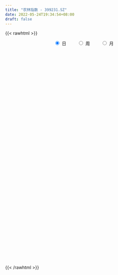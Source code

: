 ```yaml
---
title: "农林指数 - 399231.SZ"
date: 2022-05-24T19:34:54+08:00
draft: false
---
```

{{< rawhtml >}}
    <div style="text-align: center">
        <label style="padding: 1rem;"><input style="margin-right: .5rem" type="radio" name="period" value="D" checked onclick="period_change(this)">日</label>
        <label style="padding: 1rem;"><input style="margin-right: .5rem" type="radio" name="period" value="W" onclick="period_change(this)">周</label>
        <label style="padding: 1rem;"><input style="margin-right: .5rem" type="radio" name="period" value="M" onclick="period_change(this)">月</label>
    </div>
    <div id="chart" style="height: 700px;"></div> 
    <script type="text/javascript">
        const D_v = [4024789.0,3950671.0,5409862.0,4201057.0,3433707.0,4077761.0,4663418.0,7516383.0,6619848.0,6640966.0,5141066.0,7125390.0,6141835.0,6372124.0,6063329.0,4731373.0,4936177.0,4733254.0,4151747.0,3225481.0,3850053.0,3429180.0,3138343.0,2915876.0,3181577.0,3384384.0,3144277.0,5719380.0,5056693.0,3600731.0,3625802.0,5314355.0,4791026.0,4060071.0,3570096.0,3733483.0,4384249.0,6171988.0,5405419.0,5325690.0,4370831.0,5961026.0,5870789.0,5202487.0,4927743.0,4112606.0,6627009.0,4759332.0,4931758.0,4844384.0,6821753.0,6858906.0,6792930.0,6839165.0,6002934.0,5937966.0,7740613.0,7275932.0,5396290.0,7427373.0,5878762.0,7561509.0,6750944.0,5606981.0,5391366.0,6266459.0,6381867.0,6910039.0,4292191.0,3695526.0,4136045.0,3860974.0,4080682.0,4247445.0,5104372.0,3830009.0,4996196.0,4325323.0,4602281.0,3872785.0,6118730.0,4788997.0,4060191.0,6646911.0,7243118.0,5251944.0,4798179.0,4303436.0,4047811.0,9582473.0,6358419.0,3927346.0,5975715.0,6145999.0,8328810.0,5234766.0,6307282.0,5041846.0,8777716.0,9121625.0,6389203.0,6008393.0,4137337.0,7318081.0,6237899.0,9665562.0,7652862.0,5666647.0,4690515.0,5710308.0,4948607.0,5032189.0,4602302.0,4817003.0,5021220.0,6827889.0,9118951.0,8735655.0,6131419.0,4320123.0,5832624.0,5040211.0,4810339.0,5664234.0,6417157.0,4742480.0,3786993.0,4437945.0,4062302.0,3999876.0,3609140.0,4864629.0,3211023.0,3147614.0,3245543.0,3966653.0,3817373.0,4524536.0,3722295.0,3529515.0,4566933.0,3835874.0,4616661.0,5037453.0,4753869.0,4023294.0,3780531.0,5442724.0,5507824.0,5842601.0,5540269.0,5864897.0,7057438.0,5890115.0,5337526.0,4403952.0,4843808.0,3886753.0,4640657.0,9539903.0,7958656.0,5790345.0,6122765.0,7435983.0,5546789.0,6135710.0,6285483.0,6427385.0,5938538.0,6356329.0,5457745.0,6189078.0,4943458.0,3533951.0,4373647.0,3216517.0,3362039.0,4131743.0,4217828.0,3592074.0,7107816.0,7320239.0,5841611.0,4101329.0,3399375.0,3422263.0,3810348.0,4035696.0,4730258.0,4529645.0,6008035.0,6947465.0,4181695.0,3276254.0,5428696.0,7426476.0,6084624.0,5615903.0,5678620.0,5496029.0,5514964.0,4126916.0,6391269.0,4917222.0,5428178.0,4800950.0,4792246.0,4471586.0,8312440.0,7191735.0,5078895.0,4717250.0,7843685.0,8391846.0,9949618.0,10401347.0,7931958.0,8094091.0,8081803.0,7154817.0,6202177.0,11089711.0,8713185.0,8248505.0,7143378.0,6757047.0,8889295.0,12386178.0,10894295.0,11663384.0,8401569.0,8422096.0,7335139.0,7351117.0,5763783.0,7185439.0,6480276.0,4579832.0,4631621.0,5314347.0,6624676.0,5208845.0,5142192.0,9097650.0,7608444.0,5726530.0,7470632.0,7613295.0,8741780.0,7555733.0]
const D_histogram = [0.0,1.5763664957,3.4484002061,3.5124651609,2.8818489375,3.1951930565,1.6233209621,-3.865220583,-6.0426975647,-6.8965428129,-6.8462109438,-7.2482713591,-7.8791313579,-6.6400403007,-3.8015183913,-1.5044114133,2.0236139573,0.7889005484,1.3390494609,1.6677680917,-0.0291908252,-2.174460807,-5.258119102,-7.7798640665,-10.7650798821,-12.9795785247,-16.0355990594,-15.4230066003,-11.7155675239,-9.7244067642,-5.5394755836,2.7977758801,6.3730387814,7.1804618192,6.2182512293,4.8075668951,4.2159902375,4.9675950818,4.068617149,2.8056205531,1.7824748264,1.8770801329,2.3220994156,1.0456679871,-0.1091622806,-2.8357956761,-6.2848283795,-7.7706192121,-9.4041905054,-9.629152104,-11.4168648481,-12.6258870099,-15.5421709225,-19.161397013,-18.8337574667,-16.0494147909,-9.1433770864,-4.3378808229,-1.2817712933,0.5318482084,2.4043407486,8.6422632976,13.7150347822,16.2921086677,16.5190295098,16.4954452902,15.2690660844,10.8557919143,7.895187827,4.9480013556,2.255011424,1.6225110774,2.1679417458,2.8053149372,1.1127218505,-0.5357600278,-2.3567487425,-2.7157310545,-0.4165315205,-0.0754307901,3.7167490127,7.4977658762,9.3467892081,10.7293379028,10.9221400834,10.2447590579,7.8994902213,4.7423142507,2.7709239696,4.2080098527,4.7742625963,2.6241757636,3.2359761968,3.5493816716,7.6857352462,8.9162345986,11.501433368,13.0672829285,18.4338580611,21.6131749513,21.0576791235,18.9411549822,14.1636815852,10.0340585841,9.2823905216,13.4301941015,13.1841411005,10.3626946367,7.0690662283,4.0415582811,-0.570132341,-3.2043624936,-6.289824361,-5.0740724945,-2.8759927502,-0.6915947722,2.9866916515,5.1945553815,3.6137256371,1.6307421673,0.4250459982,-1.7178837354,-2.0787279138,-0.04381398,0.056518243,-1.3755514256,-3.264121986,-3.9950202967,-5.7503927951,-7.4696263564,-9.2257761435,-12.5473812943,-14.0974097506,-15.989052212,-16.2361869186,-17.3332527528,-17.224977261,-15.4771678531,-11.6893170131,-10.8514027166,-10.7568893901,-8.4742292461,-5.8584960065,-4.2949534613,-3.6168467362,-2.6940814549,-3.0124786056,-3.9885907552,-4.1084067326,-4.6300186723,-4.0453377262,-1.0330277896,4.2019033928,9.0703824317,11.6280281036,11.9380925686,9.8521474447,8.6882307047,9.0803428192,15.047536446,17.7140121834,16.7309645619,12.637720717,14.3334403509,10.593801272,8.6561885213,3.1935135369,-1.3048704004,-3.8176941352,-5.9832419823,-8.8465992616,-7.5213411043,-10.3228329219,-12.6453209749,-17.1288998966,-16.5105573909,-17.1451984242,-13.628771494,-9.3822790548,-5.5869151218,0.9980328692,8.6470314113,10.4806815857,8.8910468901,7.1844143868,3.9650546723,2.7797759507,3.488096563,3.4432628644,2.4182793693,-0.5339265829,-4.0059645857,-6.2238956376,-7.557309034,-3.3297638608,-0.8656314933,-0.5100874665,0.3977418733,-0.6391821898,-5.8917268802,-9.7221337192,-12.1382166833,-9.7681453671,-12.488592724,-18.5084446466,-19.2762988864,-14.7951504842,-8.1638407971,-1.2084730556,5.2686090562,8.8318294111,10.160127189,11.5508899588,11.5823908234,14.7705924639,16.0594023851,15.3765492785,14.6474733562,13.2811005644,7.8020422673,2.112964106,1.4887692973,1.5390219719,-1.9108119077,-3.3779467814,-5.2453700302,-1.4089500844,3.556274351,4.7911703495,1.0367537589,-3.5899174965,-10.988023684,-18.399850989,-17.0501535723,-17.8145219983,-20.0113952927,-19.4942103711,-19.3300507108,-16.8677594684,-13.9105329645,-12.1453549614,-11.5728859653,-11.4766838134,-7.2055149328,-4.8513190869,-3.0643828875,-2.8018208248,-1.5486007433,1.7544588689,1.0851219933]
const D_fast = [0.0,1.9704581197,4.7045918816,5.6467731266,5.7366191376,6.8487615207,5.6827196668,-0.772127024,-4.4602783969,-7.0382593484,-8.6994802152,-10.9136084703,-13.5142513086,-13.9351703265,-12.047028015,-10.1260238903,-6.0920950304,-7.1295833022,-6.2446720245,-5.4990113708,-7.203267994,-9.8921531775,-14.290341248,-18.7570522291,-24.4335380152,-29.892931289,-36.9578515886,-40.2010107795,-39.4224635841,-39.8624045154,-37.0623422307,-28.025646797,-22.8571242003,-20.2545857077,-19.6622334904,-19.8710261008,-19.408605199,-17.4151015842,-17.2969252298,-17.8585166874,-18.4360437076,-17.8721683678,-16.8466242312,-17.8616386629,-19.0437595007,-22.4793418152,-27.4995816136,-30.9280272492,-34.9126461689,-37.5448957934,-42.1868247495,-46.5523186638,-53.3541453071,-61.7637206509,-66.1445204712,-67.3725314931,-62.7523380603,-59.0313120025,-56.2956452962,-54.3490637424,-51.8754860151,-43.4769976417,-34.9754674614,-28.325366409,-23.9686881895,-19.8684110865,-17.2775237713,-18.9768499628,-19.9636570933,-21.6738432259,-23.8030803015,-24.0299528787,-22.9425367739,-21.6038348482,-23.0182474722,-24.8006693575,-27.2108452578,-28.2487603335,-26.0536936796,-25.7314506467,-21.0100835907,-15.3546252581,-11.1689046242,-7.1040214538,-4.1806842524,-2.2968755134,-2.6672717947,-4.6388692026,-5.9175284913,-3.428440145,-1.6686217524,-3.1626646442,-1.7418701617,-0.5411192691,5.5166681171,8.9762261192,14.4367832306,19.2694535232,29.244493171,37.8271037991,42.5360277522,45.1547923564,43.9182393557,42.2971310006,43.8660605686,51.3714126737,54.4213949479,54.1906221433,52.664260292,50.6471419151,45.8929182077,42.4575974317,37.799679474,37.7469132169,39.2259947737,41.2374940587,45.6624533952,49.1689559706,48.4915576355,46.9162597075,45.8168250379,43.2444243705,42.3638982137,44.3878586525,44.5023204362,42.7263629113,40.0217618543,38.2921084695,35.0991377723,31.5124976218,27.4499037988,20.9914533244,15.9170724305,10.0281669162,5.7219854799,0.2916064575,-3.9063623659,-6.0278449213,-5.1623233346,-7.0372597173,-9.6319687383,-9.4678659059,-8.3167566678,-7.826952488,-8.053057447,-7.8038125294,-8.8753293315,-10.8485891698,-11.9955068304,-13.6746234382,-14.1012769236,-11.3472239345,-5.0618169038,2.074257743,7.5389104408,10.8334980479,11.2105897852,12.2187307214,14.8809285407,24.610006279,31.7049850622,34.9046785812,33.9708649156,39.2499446372,38.1587558763,38.3851902559,33.7208936558,28.8962921183,25.4290448497,21.767686507,16.6926794123,16.1376022935,10.7554022455,5.2715839487,-3.4942199471,-7.0035167891,-11.9244574284,-11.8152233717,-9.9143006963,-7.5156655438,-0.6812093355,9.1295470595,13.5833676303,14.2164946573,14.3059657507,12.0778697042,11.5875349703,13.1678797233,13.9838617409,13.5634480881,10.4777604902,6.004231341,2.2303263797,-0.9924142752,2.4026899328,4.650414427,4.8784365871,5.8857013953,4.6889817847,-2.0364946257,-8.2974348945,-13.7480720295,-13.820037055,-19.662632593,-30.3095956772,-35.8965246386,-35.1141638575,-30.5238143696,-23.870564892,-16.0763305162,-10.3051528085,-6.4368232334,-2.1583379739,0.7687605966,7.6496103531,12.9532708705,16.1145550836,19.0473475003,21.0012498496,17.4727021193,12.3118649845,12.0598625001,12.4948706676,8.5673338112,6.2557122421,3.0769464858,6.5611289105,12.4154219337,14.8481105196,11.3528823687,5.8287317392,-4.3163803693,-16.3281704216,-19.241011398,-24.4590103236,-31.6587324412,-36.0151001123,-40.6834531297,-42.4381017544,-42.9585084916,-44.2296692288,-46.5504217241,-49.3233905255,-46.8536003782,-45.712234304,-44.6913938265,-45.12928697,-44.2632170742,-40.5215427448,-40.9195991221]
const D_slow = [0.0,0.3940916239,1.2561916755,2.1343079657,2.8547702001,3.6535684642,4.0593987047,3.093093559,1.5824191678,-0.1417165354,-1.8532692714,-3.6653371112,-5.6351199507,-7.2951300258,-8.2455096237,-8.621612477,-8.1157089877,-7.9184838506,-7.5837214854,-7.1667794624,-7.1740771688,-7.7176923705,-9.032222146,-10.9771881626,-13.6684581331,-16.9133527643,-20.9222525292,-24.7780041792,-27.7068960602,-30.1379977512,-31.5228666471,-30.8234226771,-29.2301629818,-27.435047527,-25.8804847196,-24.6785929959,-23.6245954365,-22.382696666,-21.3655423788,-20.6641372405,-20.2185185339,-19.7492485007,-19.1687236468,-18.90730665,-18.9345972202,-19.6435461392,-21.2147532341,-23.1574080371,-25.5084556634,-27.9157436894,-30.7699599015,-33.9264316539,-37.8119743846,-42.6023236378,-47.3107630045,-51.3231167022,-53.6089609738,-54.6934311796,-55.0138740029,-54.8809119508,-54.2798267637,-52.1192609393,-48.6905022437,-44.6174750768,-40.4877176993,-36.3638563768,-32.5465898557,-29.8326418771,-27.8588449203,-26.6218445814,-26.0580917255,-25.6524639561,-25.1104785197,-24.4091497854,-24.1309693227,-24.2649093297,-24.8540965153,-25.5330292789,-25.6371621591,-25.6560198566,-24.7268326034,-22.8523911344,-20.5156938323,-17.8333593566,-15.1028243358,-12.5416345713,-10.566762016,-9.3811834533,-8.6884524609,-7.6364499977,-6.4428843487,-5.7868404078,-4.9778463586,-4.0905009407,-2.1690671291,0.0599915205,2.9353498625,6.2021705947,10.8106351099,16.2139288478,21.4783486286,26.2136373742,29.7545577705,32.2630724165,34.5836700469,37.9412185723,41.2372538474,43.8279275066,45.5951940637,46.605583634,46.4630505487,45.6619599253,44.089503835,42.8209857114,42.1019875239,41.9290888308,42.6757617437,43.9744005891,44.8778319984,45.2855175402,45.3917790398,44.9623081059,44.4426261275,44.4316726325,44.4458021932,44.1019143368,43.2858838403,42.2871287661,40.8495305674,38.9821239783,36.6756799424,33.5388346188,30.0144821811,26.0172191281,21.9581723985,17.6248592103,13.3186148951,9.4493229318,6.5269936785,3.8141429993,1.1249206518,-0.9936366597,-2.4582606613,-3.5319990267,-4.4362107107,-5.1097310745,-5.8628507259,-6.8599984147,-7.8871000978,-9.0446047659,-10.0559391974,-10.3141961448,-9.2637202966,-6.9961246887,-4.0891176628,-1.1045945207,1.3584423405,3.5305000167,5.8005857215,9.562469833,13.9909728789,18.1737140193,21.3331441986,24.9165042863,27.5649546043,29.7290017346,30.5273801188,30.2011625187,29.2467389849,27.7509284893,25.5392786739,23.6589433978,21.0782351674,17.9169049236,13.6346799495,9.5070406018,5.2207409957,1.8135481223,-0.5320216415,-1.9287504219,-1.6792422046,0.4825156482,3.1026860446,5.3254477672,7.1215513639,8.1128150319,8.8077590196,9.6797831604,10.5405988765,11.1451687188,11.0116870731,10.0101959267,8.4542220173,6.5648947588,5.7324537936,5.5160459203,5.3885240536,5.487959522,5.3281639745,3.8552322545,1.4246988247,-1.6098553462,-4.0518916879,-7.1740398689,-11.8011510306,-16.6202257522,-20.3190133733,-22.3599735725,-22.6620918364,-21.3449395724,-19.1369822196,-16.5969504224,-13.7092279327,-10.8136302268,-7.1209821108,-3.1061315146,0.738005805,4.3998741441,7.7201492852,9.670659852,10.1989008785,10.5710932028,10.9558486958,10.4781457189,9.6336590235,8.322316516,7.9700789949,8.8591475826,10.05694017,10.3161286098,9.4186492356,6.6716433146,2.0716805674,-2.1908578257,-6.6444883253,-11.6473371484,-16.5208897412,-21.3534024189,-25.570342286,-29.0479755271,-32.0843142675,-34.9775357588,-37.8467067121,-39.6480854453,-40.8609152171,-41.6270109389,-42.3274661452,-42.714616331,-42.2760016137,-42.0047211154]
const D_data = [['2021-05-13', 1627.0934, 1616.849, 1611.2339, 1640.8001],['2021-05-14', 1618.8162, 1641.5501, 1618.8162, 1657.9616],['2021-05-17', 1653.1098, 1656.7532, 1642.1691, 1658.8554],['2021-05-18', 1655.66, 1642.3831, 1629.3487, 1655.66],['2021-05-19', 1639.0519, 1635.0625, 1619.1463, 1642.1544],['2021-05-20', 1629.2779, 1648.9411, 1622.4639, 1656.1603],['2021-05-21', 1651.0447, 1624.3795, 1622.5724, 1666.3184],['2021-05-24', 1638.2515, 1555.7274, 1541.5541, 1639.4051],['2021-05-25', 1545.8918, 1572.7793, 1517.1154, 1584.4084],['2021-05-26', 1571.2792, 1576.0482, 1549.3018, 1583.3874],['2021-05-27', 1565.8776, 1579.5376, 1554.908, 1585.6894],['2021-05-28', 1583.4751, 1566.8547, 1562.2414, 1586.3903],['2021-05-31', 1554.3342, 1554.4406, 1530.918, 1556.2021],['2021-06-01', 1563.4491, 1572.7755, 1533.6888, 1574.2841],['2021-06-02', 1570.987, 1598.588, 1562.5214, 1617.3553],['2021-06-03', 1602.8128, 1602.4039, 1587.1001, 1655.372],['2021-06-04', 1599.5406, 1632.6585, 1582.4017, 1642.7415],['2021-06-07', 1616.5735, 1579.1636, 1571.1246, 1616.5735],['2021-06-08', 1584.5002, 1599.4277, 1573.5184, 1605.0744],['2021-06-09', 1592.8425, 1599.1919, 1581.7776, 1610.4722],['2021-06-10', 1592.7213, 1569.7188, 1567.8673, 1593.1893],['2021-06-11', 1567.839, 1551.7209, 1551.7209, 1580.6067],['2021-06-15', 1544.928, 1521.582, 1509.7747, 1544.928],['2021-06-16', 1529.7223, 1506.7436, 1504.4674, 1534.9956],['2021-06-17', 1507.0238, 1476.7747, 1471.1369, 1509.5701],['2021-06-18', 1475.0415, 1460.598, 1443.2726, 1483.833],['2021-06-21', 1449.0885, 1421.3828, 1421.1584, 1460.8074],['2021-06-22', 1431.2256, 1444.8354, 1416.5031, 1454.0682],['2021-06-23', 1452.8175, 1480.7045, 1443.2513, 1482.4817],['2021-06-24', 1480.4882, 1461.9113, 1459.1499, 1480.4882],['2021-06-25', 1472.4514, 1495.6383, 1472.1133, 1497.6196],['2021-06-28', 1535.5509, 1576.1245, 1531.1803, 1578.3543],['2021-06-29', 1566.0549, 1548.1587, 1527.7481, 1566.0549],['2021-06-30', 1545.7897, 1526.7558, 1519.7667, 1545.7897],['2021-07-01', 1534.3999, 1505.7272, 1503.7793, 1541.0722],['2021-07-02', 1493.8508, 1494.4832, 1490.8591, 1529.3107],['2021-07-05', 1495.3966, 1499.4919, 1474.5655, 1515.0549],['2021-07-06', 1509.7836, 1517.1676, 1491.3135, 1522.0379],['2021-07-07', 1509.6355, 1496.5821, 1486.7772, 1528.6614],['2021-07-08', 1495.3089, 1485.9105, 1485.0717, 1497.9784],['2021-07-09', 1489.2293, 1481.6352, 1470.9904, 1503.5421],['2021-07-12', 1488.7603, 1491.7422, 1471.214, 1505.7753],['2021-07-13', 1488.171, 1496.5069, 1475.69, 1506.3351],['2021-07-14', 1489.8866, 1471.304, 1469.8534, 1501.1508],['2021-07-15', 1496.5926, 1463.9025, 1457.5804, 1497.4351],['2021-07-16', 1461.8371, 1429.7246, 1421.6196, 1461.8371],['2021-07-19', 1409.655, 1397.3233, 1374.01, 1409.655],['2021-07-20', 1392.1773, 1399.7227, 1386.7291, 1406.5279],['2021-07-21', 1404.5356, 1379.0266, 1371.8827, 1408.8404],['2021-07-22', 1386.7129, 1380.1766, 1373.2076, 1394.7495],['2021-07-23', 1376.6424, 1342.4756, 1329.0468, 1376.6424],['2021-07-26', 1343.4419, 1327.3147, 1322.3965, 1363.4326],['2021-07-27', 1330.4156, 1278.274, 1277.8577, 1331.1555],['2021-07-28', 1270.3046, 1232.0356, 1205.6224, 1270.3046],['2021-07-29', 1253.4308, 1250.8898, 1236.5022, 1267.7958],['2021-07-30', 1251.3715, 1269.0723, 1231.7667, 1273.4117],['2021-08-02', 1252.7956, 1329.4259, 1235.2518, 1363.2349],['2021-08-03', 1323.4033, 1321.7301, 1312.1337, 1353.2331],['2021-08-04', 1320.4902, 1311.0448, 1299.435, 1320.4902],['2021-08-05', 1302.1078, 1300.5362, 1295.1443, 1322.0873],['2021-08-06', 1296.3184, 1304.6619, 1281.104, 1319.4024],['2021-08-09', 1308.6401, 1378.2381, 1308.6401, 1381.6432],['2021-08-10', 1383.67, 1396.1147, 1356.4901, 1405.5641],['2021-08-11', 1384.0315, 1390.9848, 1378.2542, 1397.9003],['2021-08-12', 1416.0325, 1376.2389, 1370.8371, 1419.109],['2021-08-13', 1376.4948, 1381.4259, 1357.1127, 1387.7406],['2021-08-16', 1372.6393, 1370.7956, 1359.6872, 1387.408],['2021-08-17', 1362.7259, 1321.5789, 1321.3033, 1375.5834],['2021-08-18', 1315.2053, 1323.1874, 1303.9746, 1325.5409],['2021-08-19', 1312.196, 1308.5889, 1304.1004, 1326.8788],['2021-08-20', 1307.117, 1295.5976, 1278.6156, 1307.117],['2021-08-23', 1292.3004, 1310.2653, 1284.9409, 1320.5098],['2021-08-24', 1309.2429, 1322.6922, 1300.8542, 1330.4722],['2021-08-25', 1314.4285, 1325.5163, 1312.86, 1338.4035],['2021-08-26', 1323.7173, 1291.5514, 1290.9535, 1323.7173],['2021-08-27', 1282.8219, 1279.8107, 1277.8048, 1299.2475],['2021-08-30', 1276.1518, 1263.5604, 1260.3701, 1279.5376],['2021-08-31', 1272.9972, 1270.3335, 1263.4119, 1302.4907],['2021-09-01', 1265.829, 1304.0085, 1253.1626, 1310.4742],['2021-09-02', 1300.6928, 1282.7674, 1275.5974, 1300.6928],['2021-09-03', 1273.0594, 1335.1123, 1271.0102, 1340.1086],['2021-09-06', 1320.2102, 1356.6355, 1316.167, 1360.4211],['2021-09-07', 1348.8906, 1351.3683, 1338.7017, 1354.6726],['2021-09-08', 1346.0325, 1359.6192, 1339.2433, 1369.1431],['2021-09-09', 1358.8766, 1355.3275, 1349.0464, 1377.7494],['2021-09-10', 1352.0416, 1349.6338, 1344.4975, 1370.0111],['2021-09-13', 1340.4787, 1326.1608, 1319.2186, 1340.4787],['2021-09-14', 1331.0155, 1304.7022, 1302.4467, 1335.1158],['2021-09-15', 1300.3348, 1307.3745, 1292.4873, 1312.2079],['2021-09-16', 1301.5368, 1350.2899, 1300.6952, 1387.1459],['2021-09-17', 1349.1429, 1347.4143, 1320.6025, 1362.1798],['2021-09-22', 1325.0387, 1311.1631, 1308.1329, 1330.7364],['2021-09-23', 1313.1858, 1343.1956, 1312.8423, 1347.3096],['2021-09-24', 1335.3635, 1344.0448, 1327.1672, 1363.2592],['2021-09-27', 1339.779, 1408.1131, 1335.9355, 1421.2288],['2021-09-28', 1394.3844, 1392.7731, 1370.5566, 1395.3381],['2021-09-29', 1379.7047, 1428.5296, 1362.9876, 1455.3525],['2021-09-30', 1426.4963, 1437.5425, 1424.6278, 1471.5308],['2021-10-08', 1438.3412, 1517.8758, 1426.6824, 1539.9168],['2021-10-11', 1519.473, 1531.6736, 1494.7623, 1569.7968],['2021-10-12', 1524.5318, 1511.8137, 1508.4355, 1539.1942],['2021-10-13', 1515.4037, 1504.47, 1458.4925, 1520.291],['2021-10-14', 1490.8718, 1469.6996, 1462.93, 1500.8009],['2021-10-15', 1445.1302, 1467.7966, 1445.1302, 1530.0479],['2021-10-18', 1454.1752, 1509.4283, 1435.5844, 1512.7089],['2021-10-19', 1501.6195, 1594.3707, 1501.6195, 1614.487],['2021-10-20', 1589.4811, 1566.2299, 1559.9689, 1603.9484],['2021-10-21', 1568.5342, 1541.1563, 1526.1072, 1578.121],['2021-10-22', 1538.5415, 1532.0303, 1527.5839, 1557.036],['2021-10-25', 1578.3847, 1529.2588, 1519.9634, 1589.0327],['2021-10-26', 1512.5977, 1496.7075, 1494.8206, 1526.7903],['2021-10-27', 1494.6081, 1506.8927, 1482.8892, 1523.9548],['2021-10-28', 1493.8374, 1488.3075, 1473.0077, 1512.7273],['2021-10-29', 1490.4162, 1538.7934, 1490.4162, 1547.7784],['2021-11-01', 1518.1609, 1563.2454, 1514.1756, 1563.2945],['2021-11-02', 1555.3048, 1579.538, 1547.0614, 1592.632],['2021-11-03', 1576.1685, 1621.1433, 1564.847, 1649.7657],['2021-11-04', 1614.3056, 1628.1636, 1603.8855, 1662.7625],['2021-11-05', 1643.1453, 1592.2572, 1588.9278, 1648.3603],['2021-11-08', 1598.9209, 1586.0901, 1577.2187, 1605.8784],['2021-11-09', 1585.7565, 1594.4819, 1577.6201, 1605.8833],['2021-11-10', 1590.3585, 1579.5783, 1566.2187, 1598.303],['2021-11-11', 1585.8237, 1599.9827, 1579.1004, 1618.0633],['2021-11-12', 1598.3594, 1640.0545, 1598.3594, 1651.8089],['2021-11-15', 1655.1509, 1627.9523, 1614.4424, 1656.5754],['2021-11-16', 1623.9645, 1610.9227, 1607.1715, 1633.7856],['2021-11-17', 1600.0975, 1600.5648, 1583.3548, 1612.5943],['2021-11-18', 1603.3492, 1611.1628, 1586.6833, 1631.5422],['2021-11-19', 1605.3704, 1593.5946, 1574.4268, 1606.5657],['2021-11-22', 1584.2518, 1585.0072, 1576.1376, 1594.5451],['2021-11-23', 1585.6207, 1573.8074, 1570.3882, 1602.7468],['2021-11-24', 1569.2972, 1536.668, 1536.2311, 1582.1274],['2021-11-25', 1536.3314, 1539.487, 1531.9918, 1548.5193],['2021-11-26', 1538.9076, 1517.7769, 1512.8241, 1540.1595],['2021-11-29', 1499.8327, 1523.0659, 1493.6799, 1529.2417],['2021-11-30', 1521.8878, 1498.1025, 1486.7818, 1523.2087],['2021-12-01', 1493.0381, 1498.8537, 1483.9821, 1498.8537],['2021-12-02', 1492.2747, 1512.9314, 1489.4529, 1535.097],['2021-12-03', 1509.4208, 1543.7562, 1506.7974, 1543.7562],['2021-12-06', 1540.4104, 1511.0144, 1509.5484, 1540.4104],['2021-12-07', 1475.5484, 1495.8971, 1475.5484, 1503.0206],['2021-12-08', 1505.4699, 1522.062, 1501.158, 1530.7641],['2021-12-09', 1521.6809, 1533.5277, 1517.9177, 1544.9058],['2021-12-10', 1529.552, 1527.1741, 1519.1832, 1545.3983],['2021-12-13', 1524.788, 1518.411, 1517.9307, 1535.9794],['2021-12-14', 1514.4012, 1522.6057, 1507.7932, 1536.4675],['2021-12-15', 1523.3197, 1505.6107, 1504.9779, 1526.4177],['2021-12-16', 1494.4179, 1490.1304, 1467.6121, 1496.8308],['2021-12-17', 1484.6806, 1493.5834, 1484.4875, 1504.3925],['2021-12-20', 1488.5715, 1482.0852, 1480.2297, 1507.6317],['2021-12-21', 1486.0693, 1491.2746, 1470.0878, 1491.8406],['2021-12-22', 1491.5462, 1527.9745, 1489.6914, 1534.6354],['2021-12-23', 1533.7392, 1578.0968, 1532.5636, 1580.9214],['2021-12-24', 1570.8701, 1605.0978, 1564.6998, 1611.8396],['2021-12-27', 1612.3289, 1603.811, 1587.6494, 1641.3077],['2021-12-28', 1604.0431, 1592.5173, 1586.8572, 1623.2263],['2021-12-29', 1586.8424, 1566.4345, 1561.5442, 1599.5295],['2021-12-30', 1566.4022, 1576.9702, 1561.1553, 1588.99],['2021-12-31', 1571.9798, 1602.1869, 1571.343, 1610.9101],['2022-01-04', 1608.6417, 1700.1271, 1608.6417, 1706.7322],['2022-01-05', 1698.6493, 1697.03, 1684.9059, 1747.5909],['2022-01-06', 1685.6393, 1671.9869, 1648.3267, 1695.4487],['2022-01-07', 1673.2552, 1633.8417, 1632.6149, 1678.9635],['2022-01-10', 1625.9741, 1714.0431, 1625.6417, 1714.0431],['2022-01-11', 1707.7402, 1654.1233, 1650.1717, 1707.7402],['2022-01-12', 1654.0665, 1673.1301, 1634.7849, 1680.005],['2022-01-13', 1665.9638, 1617.9195, 1615.1922, 1693.8259],['2022-01-14', 1610.2021, 1608.067, 1606.3021, 1659.1499],['2022-01-17', 1610.6511, 1616.1151, 1581.9575, 1619.3034],['2022-01-18', 1609.4075, 1607.9034, 1581.1187, 1616.8205],['2022-01-19', 1605.0992, 1583.354, 1569.0085, 1606.0857],['2022-01-20', 1584.6879, 1628.6242, 1581.2559, 1649.7803],['2022-01-21', 1618.9672, 1568.9115, 1568.2124, 1619.5806],['2022-01-24', 1560.6508, 1554.5653, 1552.0136, 1585.6114],['2022-01-25', 1554.6083, 1499.2917, 1499.2917, 1563.7523],['2022-01-26', 1506.1756, 1540.8937, 1501.6583, 1544.7791],['2022-01-27', 1536.6403, 1512.672, 1510.1285, 1580.0518],['2022-01-28', 1525.4043, 1560.6685, 1525.1843, 1576.3579],['2022-02-07', 1573.3718, 1581.7372, 1507.3636, 1594.5403],['2022-02-08', 1567.1388, 1591.7197, 1558.6444, 1593.0963],['2022-02-09', 1582.3609, 1652.7628, 1582.3609, 1655.8569],['2022-02-10', 1644.3091, 1708.5262, 1637.4641, 1731.4008],['2022-02-11', 1703.0333, 1669.3066, 1662.8868, 1709.372],['2022-02-14', 1666.6292, 1635.4409, 1616.0482, 1685.1083],['2022-02-15', 1628.1912, 1632.3752, 1614.7645, 1641.3879],['2022-02-16', 1627.5826, 1605.6094, 1595.0524, 1627.5826],['2022-02-17', 1594.3975, 1623.0712, 1566.832, 1627.9767],['2022-02-18', 1609.523, 1649.3531, 1604.7921, 1658.968],['2022-02-21', 1639.9519, 1645.9419, 1635.0701, 1663.2953],['2022-02-22', 1638.5786, 1634.6553, 1616.0769, 1650.5556],['2022-02-23', 1651.9141, 1602.0407, 1598.3856, 1662.4031],['2022-02-24', 1593.9735, 1577.7645, 1560.6336, 1603.7441],['2022-02-25', 1584.4928, 1575.2501, 1562.1566, 1586.3067],['2022-02-28', 1571.832, 1572.2345, 1561.4959, 1581.9521],['2022-03-01', 1587.0312, 1646.3047, 1568.6312, 1646.6209],['2022-03-02', 1633.1843, 1641.48, 1624.6193, 1670.0044],['2022-03-03', 1633.6772, 1622.9269, 1613.4048, 1645.062],['2022-03-04', 1619.7365, 1634.0111, 1617.734, 1661.2734],['2022-03-07', 1640.5863, 1609.9574, 1601.4716, 1657.5028],['2022-03-08', 1600.6193, 1538.0721, 1532.1429, 1618.3997],['2022-03-09', 1530.5028, 1525.3496, 1454.4456, 1570.1385],['2022-03-10', 1549.2246, 1517.328, 1513.8635, 1550.0382],['2022-03-11', 1492.6386, 1567.9949, 1478.7312, 1569.0993],['2022-03-14', 1548.0172, 1493.4863, 1493.4863, 1574.3806],['2022-03-15', 1490.7, 1414.5927, 1414.4613, 1491.2288],['2022-03-16', 1429.9224, 1444.795, 1373.0416, 1449.2676],['2022-03-17', 1456.7863, 1504.346, 1445.1123, 1523.9063],['2022-03-18', 1500.1154, 1549.1891, 1495.5223, 1555.8369],['2022-03-21', 1553.8109, 1583.148, 1546.2972, 1607.6012],['2022-03-22', 1579.4642, 1612.0998, 1571.3675, 1634.163],['2022-03-23', 1608.7974, 1605.5985, 1585.5728, 1613.7868],['2022-03-24', 1596.9601, 1595.9374, 1589.0214, 1620.9132],['2022-03-25', 1594.5004, 1610.6592, 1588.1946, 1651.8947],['2022-03-28', 1615.5805, 1605.0233, 1589.9794, 1630.6818],['2022-03-29', 1598.8551, 1662.6412, 1590.3858, 1674.1182],['2022-03-30', 1639.847, 1662.6394, 1630.4193, 1669.7471],['2022-03-31', 1658.406, 1652.0293, 1631.924, 1668.6527],['2022-04-01', 1661.9609, 1660.0477, 1638.1886, 1686.008],['2022-04-06', 1648.4778, 1658.4581, 1645.2007, 1684.7548],['2022-04-07', 1645.1804, 1598.0353, 1593.5843, 1656.1037],['2022-04-08', 1596.5209, 1570.492, 1544.1561, 1602.9226],['2022-04-11', 1570.1168, 1619.7786, 1567.2128, 1649.5109],['2022-04-12', 1612.7871, 1629.4296, 1594.7124, 1634.7948],['2022-04-13', 1622.143, 1577.7077, 1576.9904, 1642.3226],['2022-04-14', 1575.7365, 1588.5278, 1538.6134, 1593.0465],['2022-04-15', 1581.5833, 1572.2768, 1558.4242, 1600.1422],['2022-04-18', 1576.2672, 1647.6131, 1572.3563, 1647.6131],['2022-04-19', 1664.0614, 1687.7185, 1656.6368, 1722.769],['2022-04-20', 1674.5433, 1662.4901, 1658.6516, 1705.4281],['2022-04-21', 1653.6356, 1596.9036, 1588.6666, 1695.0879],['2022-04-22', 1581.2663, 1563.6044, 1531.4825, 1588.4058],['2022-04-25', 1543.5487, 1491.5159, 1491.5159, 1588.8542],['2022-04-26', 1493.3804, 1439.9624, 1438.6428, 1510.0965],['2022-04-27', 1434.4509, 1519.0882, 1395.4934, 1519.4661],['2022-04-28', 1507.4641, 1479.5364, 1459.6328, 1512.766],['2022-04-29', 1481.0996, 1437.0368, 1415.7901, 1493.6778],['2022-05-05', 1440.7396, 1448.6155, 1430.3746, 1463.5656],['2022-05-06', 1428.9084, 1427.7351, 1411.4165, 1443.0144],['2022-05-09', 1434.5251, 1445.7773, 1421.5869, 1474.7096],['2022-05-10', 1429.2547, 1450.4242, 1404.8114, 1450.5743],['2022-05-11', 1451.9984, 1433.4635, 1429.68, 1453.7933],['2022-05-12', 1427.7591, 1410.5373, 1393.201, 1453.7026],['2022-05-13', 1415.1243, 1391.9192, 1375.495, 1417.7131],['2022-05-16', 1405.9269, 1443.0681, 1391.2984, 1446.0015],['2022-05-17', 1442.2238, 1426.4257, 1422.4722, 1447.9564],['2022-05-18', 1421.7454, 1421.4825, 1408.7319, 1428.3525],['2022-05-19', 1393.7309, 1399.5826, 1384.4273, 1417.3667],['2022-05-20', 1392.1756, 1408.2931, 1384.7525, 1417.4655],['2022-05-23', 1407.6414, 1440.3683, 1407.6414, 1453.4866],['2022-05-24', 1436.0594, 1392.841, 1392.3757, 1438.5937]]
const W_v = [12334340.0,12139731.0,10674212.0,11956748.0,18765258.0,10853541.0,10891479.0,9935672.0,11061339.0,13276403.0,11719377.0,7213936.0,14021053.0,12922473.0,12486660.0,12475811.0,9802920.0,13669000.0,15654610.0,9940712.0,10738957.0,10757300.0,9881146.0,13936851.0,10277312.0,22624754.0,20276014.0,12639840.0,16777955.0,13667551.0,7299895.0,4598490.0,12164699.0,10427729.0,13831956.0,16164561.0,24501284.0,13115007.0,16925195.0,22337481.0,12876978.0,8071765.0,21080569.0,21173307.0,20201519.0,24447526.0,21712247.0,17554164.0,14875208.0,13576922.0,15326044.0,15824084.0,13262007.0,17780632.0,12899472.0,13981905.0,10667304.0,10436796.0,9496266.0,13048887.0,10684580.0,17632236.0,17511819.0,14558619.0,13347867.0,13999537.0,13544205.0,17537270.0,24606836.0,17532163.0,15837974.0,18371913.0,12305911.0,10497792.0,11306503.0,13765704.0,23109832.0,20313926.0,20133699.0,17607077.0,26124110.0,43041285.0,44902147.0,45664916.0,43395817.0,37069794.0,28157346.0,23014830.0,39928039.0,40570760.0,41560229.0,9236882.0,30710940.0,29285521.0,29274297.0,31385368.0,23837936.0,31280908.0,28281017.0,24370477.0,23118622.0,21923148.0,18604527.0,13952359.0,16741167.0,19711349.0,15564571.0,20140237.0,20191348.0,18114438.0,17247485.0,14581922.0,12871717.0,1783795.0,9614736.0,10886976.0,19873568.0,22634267.0,16624162.0,13240575.0,12014178.0,10172003.0,10221271.0,11119590.0,15872911.0,14234351.0,18681349.0,34632689.0,26066296.0,16725148.0,22841096.0,27927737.0,29143013.0,29248361.0,28353360.0,34302601.0,29327742.0,31081627.0,39642653.0,32293588.0,24943898.0,32399678.0,18793893.0,15519011.0,22432779.0,24390995.0,21108576.0,31558112.0,23895193.0,27477414.0,15961733.0,25591418.0,47652404.0,52732727.0,33565221.0,34871910.0,50339576.0,55915161.0,54263571.0,43908523.0,37197992.0,33194071.0,25831863.0,24511937.0,12247843.0,4200805.0,24335631.0,18745304.0,16498050.0,14943459.0,19962079.0,19818415.0,16518184.0,29382743.0,39700958.0,34747881.0,47106401.0,31092926.0,45313541.0,28149069.0,22270541.0,25704117.0,23479926.0,11278286.0,11919997.0,34266248.0,28454230.0,24128870.0,26689963.0,31617702.0,19593148.0,14756634.0,30672236.0,20006183.0,16056632.0,9816554.0,22684761.0,21785805.0,33043653.0,28244838.0,19389715.0,12620180.0,21146883.0,21469031.0,25658177.0,26074651.0,27984236.0,32431901.0,33718970.0,31577259.0,25415668.0,21123482.0,23915315.0,27991161.0,29090318.0,16049060.0,24912704.0,8777716.0,32974639.0,33913485.0,25110409.0,35835134.0,25667531.0,23446877.0,18832282.0,19276400.0,21586436.0,23508242.0,30195320.0,23112696.0,29411669.0,31831350.0,28885148.0,18617897.0,28079568.0,18769011.0,26397098.0,27831953.0,27207798.0,24410182.0,33144005.0,44768860.0,21438797.0,41951826.0,52234721.0,36057574.0,11060108.0,26921681.0,37516551.0,16297513.0]
const W_histogram = [0.0,-3.199511339,-3.6492876264,-4.3019327881,-2.3100007848,-0.1643578184,2.6903210099,6.4174924376,8.5717130495,9.6738168261,8.1552493015,6.0418692321,7.7418754249,7.9496441344,10.2975390381,12.1534699111,12.0953586452,12.0779776638,8.8924868547,5.0531904597,3.3184048122,0.1799490123,-1.0897440696,-3.2866439153,-1.7453359427,2.1197008109,1.6852892878,2.9719524078,-5.0380118849,-17.096621073,-21.1612508055,-22.0863092902,-22.008757752,-19.6495532709,-18.0586085973,-16.525189544,-15.4953232982,-11.0960225735,-10.3577730453,-10.6735074375,-10.9453849173,-8.8275607039,-4.5799678993,2.5628821041,8.7425697087,11.1801339074,11.8105622724,8.2871810215,2.0222625475,-2.2720846991,-6.1597111277,-5.8572626982,-5.2870309417,-2.6248859875,-1.9811303634,-1.6342105565,-5.3322876606,-8.6979898119,-10.2499988549,-8.5712710052,-7.9895487944,-6.8025839916,-3.9243815675,-3.375882,-4.0494776887,-1.2777738147,1.4677483258,2.9377141489,7.5576384555,7.7753462047,10.065170244,13.5588216488,12.4315110516,11.487770328,11.6204010725,13.9501300403,16.0658987007,17.4274746263,16.9398701006,16.2208718652,24.0878237549,34.2648459972,40.2928042837,54.0392281366,57.4331429388,55.5274812799,55.3816765101,57.0624455925,52.3319637914,42.7372174312,34.3955655328,26.1928405976,10.7268330362,-1.29341585,-16.4678437086,-13.5501934656,-19.2809249529,-17.815619578,-20.5698493984,-25.0632651867,-24.1541937109,-20.6078409875,-12.9042149388,-10.9745846046,-3.8675223264,-4.0044375422,-4.8820796487,-8.6723673322,-5.5668158125,-6.5797807332,-11.3781698072,-13.4852452028,-21.7336811891,-25.2100512005,-20.1087685521,-18.0715229428,-3.7199099529,0.702434526,0.5998495506,-5.501916724,-11.0407836624,-15.5401327872,-17.5369839944,-22.9167013232,-23.3952457371,-25.0869604783,-17.7740717791,-9.2398315635,-5.5020732314,-11.6616880876,-16.6200420823,-10.3067221832,-0.2846517763,1.6968383959,13.8961977946,12.7682705228,6.6922284301,0.158650073,2.309088535,4.9036629562,2.381462253,2.1212923069,-0.6747220274,-2.263114151,-8.7194186599,-14.975332704,-16.9526910023,-17.0203796436,-20.1985695406,-14.2584043564,-9.1131021867,0.5591237969,15.0543791307,24.8453131413,26.0191176722,28.515091938,28.6957444421,30.3381591422,27.8301130028,26.5818143672,19.4521601027,3.6739594908,-9.1252981947,-21.6017690316,-30.0817512495,-33.8545250059,-32.5685832106,-35.4587501363,-37.2145710992,-36.1024280896,-33.4951821025,-26.2312928261,-17.0915819108,-8.837312861,-6.2235857788,-4.5893768236,-2.0571286981,1.4186977604,16.3719444703,13.4108598989,10.5936991631,9.5238971796,16.5922121312,31.9030722708,45.7054931423,43.5895377816,40.2933922708,28.974201434,17.9495002227,6.6211711472,1.764826425,-5.2496885553,-11.4421301175,-10.7041181731,-10.6354309974,-14.0422352984,-18.9922679114,-22.3992540692,-27.1847470968,-24.6508954007,-26.9707578803,-32.799753587,-32.3964424735,-30.3440522433,-28.0426941862,-28.134897813,-31.9135950734,-36.8484918033,-35.209719103,-26.8287008408,-24.9762332103,-22.7860396447,-15.910343584,-9.0245285024,-3.5411396036,0.7104680865,10.1473619821,21.4763460998,25.0258016255,30.7512743784,33.8027660256,37.921580116,42.0454024518,39.8450819987,31.831894586,27.0192746991,21.6872425099,15.174287961,17.4882572132,17.8712546029,19.1890489002,17.3149225863,12.6450114624,8.4115040345,12.1133606708,12.3608680293,6.9464139322,6.7302245189,1.8052107637,-2.8042825092,-1.8449644764,1.7876731208,-1.9657019492,-4.3181109904,-6.3266167226,-15.5236579339,-21.2251924807,-26.0806251021,-26.7611334958,-26.759273823]
const W_fast = [0.0,-3.9993891738,-5.3614873678,-7.0896157264,-5.6751839194,-3.5706304076,-0.0433713268,5.2881732103,9.5853220845,13.1058800677,13.6261248685,13.0232121071,16.6586871561,18.8538668993,23.7761465624,28.6704449132,31.6361733087,34.6382867432,33.6759176478,31.0999188677,30.1947344232,27.1012658765,25.5591367771,22.5405759525,23.6455499395,28.0405118958,28.0274226947,30.0570739166,20.7876066527,4.4548421964,-4.9001002375,-11.3467360448,-16.7713739446,-19.3245577812,-22.2482652569,-24.8461435896,-27.6901081683,-26.064813087,-27.9160068201,-30.9001180717,-33.9083417808,-33.9974077435,-30.8948069137,-23.1112363842,-14.7459063525,-9.5133086769,-5.9302397439,-7.3818257394,-13.1411785765,-18.0035469978,-23.4311012083,-24.5929684535,-25.3444944324,-23.3385709751,-23.1900979418,-23.251730774,-28.2828797932,-33.8230793976,-37.9375881542,-38.4016780559,-39.8173430437,-40.3310242388,-38.4339172066,-38.7293881391,-40.4153532499,-37.9630928296,-34.8506336076,-32.6462392473,-26.1369053269,-23.9753610265,-19.1692444262,-12.2858876091,-10.3053204435,-8.3771185851,-5.3393875725,0.4778739054,6.610117241,12.3285618232,16.0759248226,19.4121445535,33.301052382,52.0442861236,68.1454454809,95.401676368,113.153876905,125.130085566,138.8296999237,154.7760804042,163.128589551,164.2181475486,164.4753870334,162.8208722475,150.0365729453,137.6929700965,118.4015813108,117.9316831874,107.3807204618,104.3921209422,96.4954287722,85.7361966872,80.6067197353,79.0011122119,83.4786845259,82.6646687089,88.8048504055,87.6668258042,85.5686637854,79.6102842689,81.3241318355,78.6662217315,71.0232902057,65.5449035094,51.8630472259,42.0841644143,42.1582549247,39.6776197983,53.0992552999,57.6972084103,57.7445858226,50.267340367,41.968277513,33.5838951914,27.2027979856,16.093905326,9.7665494778,1.803094617,4.6724653714,10.8967476962,13.2589877204,4.1839508424,-4.9294136729,-1.1927743196,8.7581331432,11.1638329144,26.8372417617,28.9013821206,24.4983971355,18.0044812966,20.7321918924,24.5526820527,22.6258469127,22.8960000434,19.9313052022,17.7771345409,9.140975367,-0.8587718532,-7.074302902,-11.3970864542,-19.6249187363,-17.2493546413,-14.3823280182,-4.5703210854,13.688529031,29.690791327,37.369375276,46.9941225263,54.3487111409,63.5756656266,68.0251477378,73.422302694,71.1556884553,56.295977716,41.2153954819,23.338482387,7.3380623567,-4.8983426512,-11.7545466585,-23.5094011182,-34.568864856,-42.4823288687,-48.2488784072,-47.5428123373,-42.6759968998,-36.6310560653,-35.5732254278,-35.0863606784,-33.0683947275,-29.2378938289,-10.1916610014,-9.8000305981,-9.9687665431,-8.6575942317,2.5587737528,25.8454019599,51.074196117,59.8556252017,66.6328277587,62.5571872804,56.0198611247,46.3468248361,41.93168672,33.604749601,24.5517755094,22.6137579105,20.0235873369,13.1062242112,3.4081246204,-5.5986750547,-17.1803548566,-20.8092270106,-29.8717789603,-43.9007130637,-51.5965125685,-57.1301353992,-61.8394508887,-68.9653789687,-80.7224749975,-94.8694946782,-102.0331517537,-100.3593087017,-104.7508993737,-108.2572157193,-105.3591055546,-100.7294225987,-96.1313186007,-91.702093889,-79.7283594978,-63.0302888552,-53.2243829232,-39.8110915756,-28.3089084221,-14.7096993027,-0.0745263538,7.6864236927,7.6312099264,9.5734087144,9.6631871526,6.943804594,13.6298381495,18.4806491899,24.5957057122,27.050310045,25.5416517867,23.4110203673,30.1412171714,33.4789415372,29.8010909232,31.2674576395,26.7937465753,21.4831826751,21.9812595888,26.0608154662,21.8160149089,18.38407812,14.7939182072,1.7159625124,-9.2918701546,-20.6674590515,-28.0382508191,-34.726209602]
const W_slow = [0.0,-0.7998778348,-1.7121997414,-2.7876829384,-3.3651831346,-3.4062725892,-2.7336923367,-1.1293192273,1.0136090351,3.4320632416,5.470875567,6.981342875,8.9168117312,10.9042227648,13.4786075244,16.5169750021,19.5408146634,22.5603090794,24.7834307931,26.046728408,26.876329611,26.9213168641,26.6488808467,25.8272198679,25.3908858822,25.9208110849,26.3421334069,27.0851215088,25.8256185376,21.5514632694,16.261150568,10.7395732454,5.2373838074,0.3249954897,-4.1896566596,-8.3209540456,-12.1947848701,-14.9687905135,-17.5582337748,-20.2266106342,-22.9629568635,-25.1698470395,-26.3148390144,-25.6741184883,-23.4884760612,-20.6934425843,-17.7408020162,-15.6690067609,-15.163441124,-15.7314622988,-17.2713900807,-18.7357057552,-20.0574634907,-20.7136849876,-21.2089675784,-21.6175202175,-22.9505921327,-25.1250895856,-27.6875892994,-29.8304070507,-31.8277942493,-33.5284402472,-34.5095356391,-35.3535061391,-36.3658755612,-36.6853190149,-36.3183819334,-35.5839533962,-33.6945437823,-31.7507072312,-29.2344146702,-25.844709258,-22.7368314951,-19.8648889131,-16.959788645,-13.4722561349,-9.4557814597,-5.0989128031,-0.863945278,3.1912726883,9.213228627,17.7794401264,27.8526411973,41.3624482314,55.7207339661,69.6026042861,83.4480234136,97.7136348117,110.7966257596,121.4809301174,130.0798215006,136.62803165,139.309739909,138.9863859465,134.8694250194,131.481876653,126.6616454148,122.2077405203,117.0652781706,110.799461874,104.7609134462,99.6089531994,96.3828994647,93.6392533135,92.6723727319,91.6712633464,90.4507434342,88.2826516011,86.890947648,85.2460024647,82.4014600129,79.0301487122,73.5967284149,67.2942156148,62.2670234768,57.7491427411,56.8191652529,56.9947738844,57.144736272,55.769257091,53.0090611754,49.1240279786,44.73978198,39.0106066492,33.1617952149,26.8900550953,22.4465371506,20.1365792597,18.7610609518,15.8456389299,11.6906284094,9.1139478636,9.0427849195,9.4669945185,12.9410439671,16.1331115978,17.8061687054,17.8458312236,18.4231033574,19.6490190964,20.2443846597,20.7747077364,20.6060272296,20.0402486918,17.8603940269,14.1165608509,9.8783881003,5.6232931894,0.5736508043,-2.9909502848,-5.2692258315,-5.1294448823,-1.3658500996,4.8454781857,11.3502576038,18.4790305883,25.6529666988,33.2375064843,40.195034735,46.8404883268,51.7035283525,52.6220182252,50.3406936765,44.9402514186,37.4198136063,28.9561823548,20.8140365521,11.9493490181,2.6457062433,-6.3799007791,-14.7536963047,-21.3115195113,-25.584414989,-27.7937432042,-29.3496396489,-30.4969838548,-31.0112660294,-30.6565915893,-26.5636054717,-23.210890497,-20.5624657062,-18.1814914113,-14.0334383785,-6.0576703108,5.3687029748,16.2660874202,26.3394354879,33.5829858464,38.070360902,39.7256536888,40.1668602951,38.8544381563,35.9939056269,33.3178760836,30.6590183343,27.1484595097,22.4003925318,16.8005790145,10.0043922403,3.8416683901,-2.90102108,-11.1009594767,-19.2000700951,-26.7860831559,-33.7967567025,-40.8304811557,-48.8088799241,-58.0210028749,-66.8234326507,-73.5306078609,-79.7746661634,-85.4711760746,-89.4487619706,-91.7048940962,-92.5901789971,-92.4125619755,-89.8757214799,-84.506634955,-78.2501845486,-70.562365954,-62.1116744476,-52.6312794186,-42.1199288057,-32.158658306,-24.2006846595,-17.4458659847,-12.0240553573,-8.230483367,-3.8584190637,0.609394587,5.4066568121,9.7353874586,12.8966403242,14.9995163329,18.0278565006,21.1180735079,22.854676991,24.5372331207,24.9885358116,24.2874651843,23.8262240652,24.2731423454,23.7817168581,22.7021891105,21.1205349298,17.2396204463,11.9333223261,5.4131660506,-1.2771173233,-7.9669357791]
const W_data = [['2017-07-14', 1177.9647, 1134.7622, 1133.6361, 1188.4565],['2017-07-21', 1125.5281, 1084.627, 1053.8266, 1126.0838],['2017-07-28', 1084.5171, 1106.2605, 1079.4107, 1111.8044],['2017-08-04', 1106.8406, 1097.209, 1096.3655, 1115.71],['2017-08-11', 1098.791, 1130.8998, 1098.0354, 1179.0787],['2017-08-18', 1129.7435, 1142.5794, 1129.6714, 1152.3498],['2017-08-25', 1144.8925, 1165.6163, 1144.8925, 1177.7943],['2017-09-01', 1162.4502, 1197.8021, 1162.2736, 1206.1385],['2017-09-08', 1197.9085, 1200.062, 1189.007, 1203.5193],['2017-09-15', 1196.6162, 1203.3599, 1190.1734, 1209.9333],['2017-09-22', 1203.33, 1177.1769, 1176.7405, 1209.3839],['2017-09-29', 1177.202, 1166.456, 1155.2976, 1177.6843],['2017-10-13', 1183.4399, 1219.8112, 1175.8328, 1230.5777],['2017-10-20', 1219.8482, 1214.0036, 1199.857, 1240.6687],['2017-10-27', 1216.1363, 1256.8415, 1213.1534, 1261.1342],['2017-11-03', 1256.8185, 1273.2478, 1253.6996, 1301.3892],['2017-11-10', 1268.5304, 1266.4521, 1240.1679, 1275.8322],['2017-11-17', 1267.606, 1279.4775, 1244.6461, 1314.4356],['2017-11-24', 1265.8664, 1242.8768, 1240.5954, 1325.0598],['2017-12-01', 1240.6063, 1224.8475, 1200.4414, 1246.8353],['2017-12-08', 1223.9866, 1243.2432, 1210.7779, 1248.7877],['2017-12-15', 1239.8705, 1217.6681, 1213.6478, 1250.7575],['2017-12-22', 1218.5742, 1232.5903, 1212.704, 1237.7042],['2017-12-29', 1236.7193, 1213.5477, 1200.8475, 1243.5101],['2018-01-05', 1217.0261, 1260.266, 1206.9119, 1263.3089],['2018-01-12', 1273.4228, 1307.8855, 1273.4228, 1315.4306],['2018-01-19', 1303.1318, 1268.5624, 1257.3245, 1309.0336],['2018-01-26', 1269.178, 1298.138, 1266.2372, 1310.7848],['2018-02-02', 1300.8583, 1166.2984, 1139.5865, 1306.99],['2018-02-09', 1155.317, 1055.5646, 1049.201, 1179.0104],['2018-02-14', 1060.8781, 1099.3412, 1060.8781, 1099.3412],['2018-02-23', 1103.0554, 1109.7069, 1095.5354, 1111.0702],['2018-03-02', 1110.915, 1103.3994, 1086.3963, 1118.3857],['2018-03-09', 1104.1597, 1122.2752, 1088.3623, 1123.3654],['2018-03-16', 1123.2781, 1107.9397, 1104.7936, 1139.4832],['2018-03-23', 1112.1506, 1100.9101, 1070.2729, 1134.1715],['2018-03-30', 1094.536, 1087.2244, 1035.2755, 1099.4294],['2018-04-04', 1109.1103, 1131.5747, 1094.172, 1136.7765],['2018-04-13', 1131.6465, 1088.6824, 1082.2871, 1131.754],['2018-04-20', 1098.8819, 1065.4678, 1061.9818, 1098.8819],['2018-04-27', 1067.0956, 1052.6515, 1042.2639, 1073.4757],['2018-05-04', 1053.6676, 1076.236, 1040.1804, 1080.5101],['2018-05-11', 1075.5203, 1111.1473, 1071.6166, 1115.9338],['2018-05-18', 1108.8925, 1173.8344, 1104.3143, 1176.5621],['2018-05-25', 1155.7312, 1198.9524, 1152.4096, 1215.301],['2018-06-01', 1207.2, 1180.2807, 1158.4753, 1210.5432],['2018-06-08', 1182.421, 1172.4464, 1155.0865, 1196.7925],['2018-06-15', 1171.0916, 1118.2117, 1115.4638, 1173.2529],['2018-06-22', 1117.517, 1059.2162, 1042.6463, 1137.1575],['2018-06-29', 1066.6855, 1052.9507, 1020.5869, 1069.4744],['2018-07-06', 1052.8811, 1030.0959, 996.8121, 1073.9213],['2018-07-13', 1029.6466, 1065.4901, 1029.1985, 1075.8941],['2018-07-20', 1066.024, 1063.9671, 1050.5537, 1082.596],['2018-07-27', 1068.8373, 1092.8732, 1068.8373, 1115.2617],['2018-08-03', 1092.497, 1071.6993, 1046.4624, 1102.0703],['2018-08-10', 1054.0336, 1066.1556, 1009.4426, 1076.5325],['2018-08-17', 1061.3952, 1000.3702, 999.5089, 1076.3016],['2018-08-24', 983.3088, 976.2925, 954.18, 988.5492],['2018-08-31', 977.1762, 974.295, 970.9453, 999.9192],['2018-09-07', 975.0258, 1003.468, 972.6144, 1009.8349],['2018-09-14', 1004.4385, 984.7937, 983.314, 1016.1066],['2018-09-21', 977.2681, 986.57, 965.8132, 990.3512],['2018-09-28', 985.6614, 1009.6351, 983.4601, 1037.4292],['2018-10-12', 995.3783, 981.8083, 955.6299, 1025.4869],['2018-10-19', 983.1012, 958.0427, 927.9517, 991.9318],['2018-10-26', 974.088, 999.5685, 966.4771, 1014.9076],['2018-11-02', 996.6272, 1009.0774, 946.6417, 1013.3437],['2018-11-09', 1012.1017, 1001.1636, 1000.9548, 1034.6693],['2018-11-16', 997.473, 1056.4487, 996.5754, 1060.3162],['2018-11-23', 1055.5898, 1015.8804, 1009.8552, 1060.5972],['2018-11-30', 1017.6985, 1051.474, 1002.9624, 1054.1303],['2018-12-07', 1052.5912, 1087.8204, 1044.7758, 1114.9482],['2018-12-14', 1080.5773, 1043.2887, 1043.2887, 1098.0449],['2018-12-21', 1040.8982, 1046.5359, 1021.9783, 1060.5657],['2018-12-28', 1044.4248, 1064.4816, 1033.4853, 1077.656],['2019-01-04', 1066.8313, 1106.8075, 1062.522, 1107.0914],['2019-01-11', 1111.8315, 1126.614, 1108.9355, 1146.5244],['2019-01-18', 1127.2198, 1139.0157, 1106.177, 1145.8808],['2019-01-25', 1141.3986, 1131.5895, 1106.929, 1151.1525],['2019-02-01', 1137.6261, 1138.9035, 1122.7423, 1148.7181],['2019-02-15', 1142.4551, 1283.0176, 1142.3815, 1297.5769],['2019-02-22', 1283.7417, 1386.3258, 1283.7417, 1437.4538],['2019-03-01', 1380.2816, 1411.5149, 1343.7108, 1447.1595],['2019-03-08', 1452.8552, 1604.7899, 1452.5302, 1646.0165],['2019-03-15', 1648.8638, 1573.2601, 1510.905, 1814.553],['2019-03-22', 1610.6371, 1565.2033, 1516.5157, 1669.2986],['2019-03-29', 1523.2205, 1637.19, 1519.1121, 1646.4467],['2019-04-04', 1657.8275, 1722.3723, 1649.945, 1757.4463],['2019-04-12', 1736.2268, 1692.5716, 1628.5272, 1743.332],['2019-04-19', 1709.7957, 1647.5005, 1557.1047, 1734.5346],['2019-04-26', 1655.5018, 1663.4839, 1642.0596, 1831.2818],['2019-04-30', 1663.9776, 1663.7134, 1592.055, 1679.0637],['2019-05-10', 1599.8541, 1542.9629, 1440.367, 1658.5459],['2019-05-17', 1525.2117, 1535.2209, 1491.1189, 1595.3872],['2019-05-24', 1538.6271, 1434.2918, 1406.0874, 1539.5515],['2019-05-31', 1446.1532, 1634.7848, 1446.1532, 1645.1636],['2019-06-06', 1654.4227, 1523.9834, 1505.808, 1687.9185],['2019-06-14', 1534.8133, 1605.4848, 1488.5528, 1647.4386],['2019-06-21', 1602.1778, 1550.7596, 1537.5003, 1636.238],['2019-06-28', 1537.7715, 1507.2268, 1491.3653, 1559.8034],['2019-07-05', 1522.8696, 1560.8442, 1499.6211, 1588.8128],['2019-07-12', 1580.6432, 1602.6108, 1548.9889, 1634.7764],['2019-07-19', 1605.5814, 1685.7956, 1580.4359, 1723.2186],['2019-07-26', 1681.2365, 1643.5407, 1619.1338, 1686.6367],['2019-08-02', 1642.6479, 1740.3163, 1623.3154, 1747.1227],['2019-08-09', 1749.5488, 1678.4314, 1676.5598, 1776.5863],['2019-08-16', 1683.0236, 1675.8303, 1619.7892, 1711.1466],['2019-08-23', 1686.6867, 1633.9688, 1584.7707, 1686.8698],['2019-08-30', 1621.3338, 1725.3458, 1621.3338, 1768.5784],['2019-09-06', 1725.2148, 1686.8123, 1669.0158, 1764.2992],['2019-09-12', 1669.8401, 1628.3452, 1612.0339, 1682.0152],['2019-09-20', 1636.1509, 1644.8804, 1605.5754, 1654.5744],['2019-09-27', 1635.8112, 1536.5377, 1464.3842, 1642.5936],['2019-09-30', 1541.1325, 1555.7368, 1539.731, 1568.9878],['2019-10-11', 1592.9618, 1658.7202, 1570.068, 1676.7642],['2019-10-18', 1645.2453, 1632.9186, 1607.2598, 1666.7786],['2019-10-25', 1645.054, 1831.2, 1645.054, 1831.3845],['2019-11-01', 1791.8215, 1764.6046, 1722.7033, 1882.0848],['2019-11-08', 1751.5002, 1728.2825, 1723.7039, 1814.7014],['2019-11-15', 1714.3713, 1642.3338, 1641.497, 1745.6841],['2019-11-22', 1630.2946, 1618.9174, 1606.7287, 1676.3283],['2019-11-29', 1622.8494, 1601.3173, 1587.4005, 1644.1186],['2019-12-06', 1618.8676, 1608.47, 1579.4726, 1650.2584],['2019-12-13', 1610.0803, 1535.7697, 1507.5451, 1610.6379],['2019-12-20', 1537.9405, 1567.8561, 1516.8548, 1572.726],['2019-12-27', 1568.1178, 1531.5674, 1485.4065, 1569.9867],['2020-01-03', 1529.8379, 1646.0071, 1502.496, 1656.8417],['2020-01-10', 1646.1285, 1696.5191, 1645.5132, 1792.0855],['2020-01-17', 1690.3226, 1666.5568, 1663.1903, 1727.8168],['2020-01-23', 1670.7843, 1531.4883, 1518.6388, 1691.7136],['2020-02-07', 1378.2708, 1506.9733, 1336.743, 1522.2869],['2020-02-14', 1496.7993, 1642.6168, 1496.5124, 1648.9048],['2020-02-21', 1657.9198, 1730.489, 1649.2085, 1767.0462],['2020-02-28', 1717.9395, 1664.1652, 1659.7473, 1807.6862],['2020-03-06', 1668.0226, 1838.61, 1668.0226, 1907.5964],['2020-03-13', 1804.7011, 1714.3841, 1623.2237, 1883.0853],['2020-03-20', 1732.8436, 1643.0455, 1571.0469, 1732.8436],['2020-03-27', 1585.173, 1608.383, 1570.5879, 1678.828],['2020-04-03', 1595.3235, 1708.9284, 1591.0217, 1739.2792],['2020-04-10', 1726.9739, 1732.9927, 1704.3418, 1792.5398],['2020-04-17', 1691.9005, 1674.8233, 1644.8913, 1707.1914],['2020-04-24', 1676.9096, 1700.3664, 1639.8295, 1736.5371],['2020-04-30', 1716.7171, 1663.8194, 1643.6176, 1735.4942],['2020-05-08', 1641.0891, 1668.7802, 1635.6368, 1696.3473],['2020-05-15', 1661.0825, 1584.2164, 1574.9084, 1669.7997],['2020-05-22', 1590.3663, 1544.9877, 1534.1731, 1643.2943],['2020-05-29', 1553.0376, 1565.1607, 1523.2136, 1577.2236],['2020-06-05', 1566.5318, 1571.0063, 1555.0123, 1628.8407],['2020-06-12', 1583.148, 1508.6923, 1486.2067, 1600.3278],['2020-06-19', 1532.0677, 1616.4772, 1527.3533, 1623.4166],['2020-06-24', 1625.5849, 1626.6218, 1605.5588, 1662.7086],['2020-07-03', 1638.2405, 1719.4094, 1631.0147, 1736.5421],['2020-07-10', 1731.6399, 1851.2763, 1731.6399, 1881.2224],['2020-07-17', 1861.8802, 1874.5036, 1823.0584, 1994.7862],['2020-07-24', 1899.2844, 1817.8366, 1799.7479, 1927.724],['2020-07-31', 1841.9156, 1868.4135, 1791.4854, 1893.2346],['2020-08-07', 1876.2622, 1872.7932, 1852.2876, 1957.846],['2020-08-14', 1862.8808, 1923.9912, 1854.3732, 1955.8445],['2020-08-21', 1920.3246, 1898.229, 1886.029, 1962.8144],['2020-08-28', 1909.5165, 1931.9038, 1847.9405, 1954.8098],['2020-09-04', 1912.1672, 1860.9713, 1825.4544, 1970.6332],['2020-09-11', 1846.7666, 1707.1207, 1682.9561, 1860.4513],['2020-09-18', 1720.1508, 1672.0607, 1622.9836, 1731.9392],['2020-09-25', 1668.4479, 1601.9616, 1599.3612, 1670.7127],['2020-09-30', 1606.0863, 1580.2958, 1550.6152, 1609.7442],['2020-10-09', 1601.0347, 1585.099, 1573.7804, 1601.0347],['2020-10-16', 1589.4448, 1618.6308, 1584.1421, 1711.2111],['2020-10-23', 1625.9127, 1536.9338, 1535.9062, 1649.8399],['2020-10-30', 1533.549, 1510.3865, 1493.712, 1561.694],['2020-11-06', 1512.2954, 1514.8669, 1504.9482, 1541.9649],['2020-11-13', 1512.4564, 1514.2317, 1486.0237, 1563.6476],['2020-11-20', 1521.2747, 1572.8258, 1516.7957, 1611.156],['2020-11-27', 1569.6207, 1620.1084, 1543.3576, 1633.7103],['2020-12-04', 1635.9767, 1641.9904, 1603.6845, 1664.0226],['2020-12-11', 1640.4514, 1590.6481, 1577.7268, 1680.454],['2020-12-18', 1600.223, 1581.28, 1577.2947, 1640.617],['2020-12-25', 1586.9673, 1596.7826, 1553.9484, 1628.5166],['2020-12-31', 1596.343, 1620.2573, 1596.343, 1639.3845],['2021-01-08', 1655.9505, 1817.2176, 1655.9505, 1887.0204],['2021-01-15', 1798.5503, 1633.6098, 1620.247, 1798.5503],['2021-01-22', 1650.5938, 1626.2482, 1616.8539, 1671.4542],['2021-01-29', 1624.5625, 1642.9178, 1606.8583, 1746.7399],['2021-02-05', 1655.2001, 1769.4086, 1634.8202, 1879.4427],['2021-02-10', 1813.0145, 1951.5279, 1810.0434, 1967.1541],['2021-02-19', 1996.5286, 2042.7731, 1896.2232, 2067.0584],['2021-02-26', 2066.7994, 1912.3681, 1911.6243, 2094.4934],['2021-03-05', 1940.3329, 1919.6298, 1896.9193, 1986.2487],['2021-03-12', 1957.6359, 1811.4959, 1768.3827, 1974.4396],['2021-03-19', 1783.4949, 1778.5112, 1745.2187, 1851.1474],['2021-03-26', 1762.5212, 1729.4615, 1712.7923, 1801.8925],['2021-04-02', 1729.77, 1775.7386, 1711.8737, 1782.7241],['2021-04-09', 1767.8571, 1720.7077, 1696.4534, 1780.3376],['2021-04-16', 1725.8544, 1693.8053, 1679.9094, 1747.151],['2021-04-23', 1690.3329, 1761.9314, 1672.1044, 1821.5748],['2021-04-30', 1761.2651, 1751.7264, 1672.4479, 1770.0862],['2021-05-07', 1748.86, 1693.312, 1675.448, 1751.5568],['2021-05-14', 1678.1418, 1641.5501, 1611.2339, 1678.1418],['2021-05-21', 1653.1098, 1624.3795, 1619.1463, 1666.3184],['2021-05-28', 1638.2515, 1566.8547, 1517.1154, 1639.4051],['2021-06-04', 1554.3342, 1632.6585, 1530.918, 1655.372],['2021-06-11', 1616.5735, 1551.7209, 1551.7209, 1616.5735],['2021-06-18', 1544.928, 1460.598, 1443.2726, 1544.928],['2021-06-25', 1449.0885, 1495.6383, 1416.5031, 1497.6196],['2021-07-02', 1535.5509, 1494.4832, 1490.8591, 1578.3543],['2021-07-09', 1495.3966, 1481.6352, 1470.9904, 1528.6614],['2021-07-16', 1488.7603, 1429.7246, 1421.6196, 1506.3351],['2021-07-23', 1409.655, 1342.4756, 1329.0468, 1409.655],['2021-07-30', 1343.4419, 1269.0723, 1205.6224, 1363.4326],['2021-08-06', 1252.7956, 1304.6619, 1235.2518, 1363.2349],['2021-08-13', 1308.6401, 1381.4259, 1308.6401, 1419.109],['2021-08-20', 1372.6393, 1295.5976, 1278.6156, 1387.408],['2021-08-27', 1292.3004, 1279.8107, 1277.8048, 1338.4035],['2021-09-03', 1276.1518, 1335.1123, 1253.1626, 1340.1086],['2021-09-10', 1320.2102, 1349.6338, 1316.167, 1377.7494],['2021-09-17', 1340.4787, 1347.4143, 1292.4873, 1387.1459],['2021-09-24', 1325.0387, 1344.0448, 1308.1329, 1363.2592],['2021-09-30', 1339.779, 1437.5425, 1335.9355, 1471.5308],['2021-10-08', 1438.3412, 1517.8758, 1426.6824, 1539.9168],['2021-10-15', 1519.473, 1467.7966, 1445.1302, 1569.7968],['2021-10-22', 1454.1752, 1532.0303, 1435.5844, 1614.487],['2021-10-29', 1578.3847, 1538.7934, 1473.0077, 1589.0327],['2021-11-05', 1518.1609, 1592.2572, 1514.1756, 1662.7625],['2021-11-12', 1598.9209, 1640.0545, 1566.2187, 1651.8089],['2021-11-19', 1655.1509, 1593.5946, 1574.4268, 1656.5754],['2021-11-26', 1584.2518, 1517.7769, 1512.8241, 1602.7468],['2021-12-03', 1499.8327, 1543.7562, 1483.9821, 1543.7562],['2021-12-10', 1540.4104, 1527.1741, 1475.5484, 1545.3983],['2021-12-17', 1524.788, 1493.5834, 1467.6121, 1536.4675],['2021-12-24', 1488.5715, 1605.0978, 1470.0878, 1611.8396],['2021-12-31', 1612.3289, 1602.1869, 1561.1553, 1641.3077],['2022-01-07', 1608.6417, 1633.8417, 1608.6417, 1747.5909],['2022-01-14', 1625.9741, 1608.067, 1606.3021, 1714.0431],['2022-01-21', 1610.6511, 1568.9115, 1568.2124, 1649.7803],['2022-01-28', 1560.6508, 1560.6685, 1499.2917, 1585.6114],['2022-02-11', 1573.3718, 1669.3066, 1507.3636, 1731.4008],['2022-02-18', 1666.6292, 1649.3531, 1566.832, 1685.1083],['2022-02-25', 1639.9519, 1575.2501, 1560.6336, 1663.2953],['2022-03-04', 1571.832, 1634.0111, 1561.4959, 1670.0044],['2022-03-11', 1640.5863, 1567.9949, 1454.4456, 1657.5028],['2022-03-18', 1548.0172, 1549.1891, 1373.0416, 1574.3806],['2022-03-25', 1553.8109, 1610.6592, 1546.2972, 1651.8947],['2022-04-01', 1615.5805, 1660.0477, 1589.9794, 1686.008],['2022-04-08', 1648.4778, 1570.492, 1544.1561, 1684.7548],['2022-04-15', 1570.1168, 1572.2768, 1538.6134, 1649.5109],['2022-04-22', 1576.2672, 1563.6044, 1531.4825, 1722.769],['2022-04-29', 1543.5487, 1437.0368, 1395.4934, 1588.8542],['2022-05-06', 1440.7396, 1427.7351, 1411.4165, 1463.5656],['2022-05-13', 1434.5251, 1391.9192, 1375.495, 1474.7096],['2022-05-20', 1405.9269, 1408.2931, 1384.4273, 1447.9564],['2022-05-27', 1407.6414, 1392.841, 1392.3757, 1453.4866]]
const M_v = [1646651.6199999999,965165.03,1353625.1599999999,1865308.2799999996,1498231.6900000004,1403442.2000000002,1215555.3100000001,6836957.75,3469751.4199999995,1751912.95,4314412.8100000005,2172943.6999999997,1967646.8600000001,1175182.2799999998,652285.9000000001,1301622.4300000002,1439660.5399999998,2001433.0999999999,882225.0,939364.1300000001,2715149.5699999998,1559030.9800000002,1321468.8300000001,1300454.5699999996,1130633.4200000002,1138601.6299999999,1251345.0199999998,2255956.96,2119031.5800000001,2227156.8100000001,5331532.4200000018,4636111.6699999999,3589401.1899999999,1132621.6999999997,1677795.9399999999,1335645.5600000001,1432883.8400000001,3151097.2200000007,1603937.0900000001,2029998.9499999997,2639652.2299999995,2212104.6200000001,2042345.3900000004,3122634.4500000007,2888749.3200000003,1669293.4399999999,2548062.1900000004,2145365.6899999999,4760477.3500000006,4949377.1099999994,2329378.5800000001,2973388.1099999999,2826324.71,3238925.1199999996,4207265.1900000004,4420602.75,6984181.6100000003,12582736.3699999992,14855077.120000001,9309350.370000001,6140772.7300000004,7363853.3100000015,6112505.8599999994,6897694.2799999993,13176264.1800000016,17897846.0999999978,14490715.8399999999,25907751.3699999973,29612734.0500000045,28279556.1600000001,26093533.2299999967,15903758.4000000004,20319639.7400000058,16387598.7399999984,10609810.5700000003,6241119.6800000016,10438102.1899999995,20404558.4200000018,13189821.5899999999,14877193.2599999998,18008925.5700000003,25113914.200000003,15102643.3600000031,27495628.2199999951,17633604.8500000015,12808540.2200000007,16757271.9299999978,20921831.7899999954,24536170.4899999909,10651791.4700000007,35574609.8900000006,25307799.700000003,31312034.8399999999,21748269.1200000048,25626038.4999999925,37597529.040000014,30773459.9800000042,25616530.4499999955,14948297.0000000019,41483733.859999992,31437786.6999999993,39197880.0199999958,28396799.1700000018,37937165.6499999911,38866953.8299999908,29255887.7900000066,22505859.200000003,28609758.6800000072,36732258.4100000039,28987333.3100000061,25417327.25,43129702.5099999979,25224978.3900000006,14988433.129999999,19483556.3800000027,29779669.2000000067,18353431.3300000019,14435639.7100000028,18222868.9299999997,26087639.299999997,33382030.8300000057,17420009.8899999969,11743400.7399999984,23262842.4799999967,16239406.6999999993,11579018.8399999999,25660600.200000003,24087770.6199999973,22997709.0299999975,31525911.9999999925,22578856.8599999994,32928428.6600000076,36290813.1700000018,26122513.9400000013,20272479.7899999991,24246160.6499999985,47014035.0600000098,49786183.4799999967,29279931.2100000046,29923845.0500000007,27237466.4100000001,33098447.4300000072,14926430.0100000016,25476743.8899999969,32223522.849999994,50009377.0700000003,42671265.1299999952,36648374.9300000072,30697089.1000000052,21283442.5999999978,24055307.0,19212611.0300000012,18537360.7200000025,16123692.2700000014,14420401.8900000006,33250021.5000000075,35682360.7600000054,40949579.5700000077,35630854.3600000069,49492463.9899999872,75493095.1599999964,45859362.150000006,26563570.8799999952,89134227.7299999893,96232747.8000000119,98685723.5299999863,85791186.0799999982,104154269.9399999976,88062512.099999994,56253065.3400000036,60981554.8799999952,96065476.0200000107,91504457.299999997,65113987.9199999943,44676940.1000000015,59919054.6299999878,47809012.0599999949,47595672.8400000036,71631639.2599999905,72903588.8699999899,77176345.700000003,48255425.1599999964,41684254.0700000003,68381368.0,58993943.0,40734483.0,42929008.0,52764208.0,71082618.0,41536255.0,41073817.0,46985661.0,58427351.0,45091318.0,45468055.0,53899709.0,46919729.0,75945438.0,40103400.0,69203202.0,65254661.0,90741675.0,71951552.0,66709287.0,52965223.0,58877522.0,49082846.0,81881625.0,52482119.0,92219389.0,110428111.0,160638153.0,154310740.0,120656126.0,107770338.0,86606754.0,83340574.0,64599357.0,59611418.0,55449047.0,58803033.0,88750572.0,109160207.0,141042391.0,130096649.0,83451361.0,107363745.0,185942387.0,212191337.0,125219200.0,63779790.0,76963552.0,176309494.0,121437268.0,80944457.0,123564685.0,88410913.0,93472608.0,89425233.0,119452544.0,121156898.0,112637039.0,100776249.0,110994020.0,110466898.0,108746064.0,76521931.0,145992453.0,159777009.0,91795853.0]
const M_histogram = [0.0,-2.4104952707,-7.0558511976,-7.5268555415,-9.3747573423,-13.8589647885,-15.2019435541,-12.313508662,-9.3317179591,-10.133833855,-7.00071423,-6.1227304886,-3.970192362,-3.9150740158,-5.4903763821,-7.7861340533,-9.5652892138,-8.2581238083,-6.252342163,-5.5668330415,-5.489521802,-3.6775011706,-3.417365418,-3.5546580382,-3.5167000924,-4.0521931485,-4.5937882947,-4.223211129,-3.8402685568,-1.0050213095,2.5601261549,6.563370125,6.5349171325,5.9058415461,2.7795517914,0.7672659484,-0.4787193039,-0.2203402427,-1.3278738697,-1.0758889599,-1.2951495574,-2.2221890067,-0.9357344113,-1.5648715173,-2.3074935075,-2.9006329766,-2.8495747612,-3.290507887,-1.4907227201,0.2126849982,1.3148545149,2.4392880572,3.7739309384,5.3244663576,7.1745273994,8.0981565662,9.6659676294,14.5654454717,19.5478072535,19.968191953,19.8337970794,19.8601153737,18.6632293034,18.2081022076,19.8810515539,25.470312547,31.6159833122,35.8691072431,40.0210105765,46.2859202882,42.7323035278,43.1730683107,41.6078767771,37.0090258507,25.6656247532,13.4133354585,13.5424740021,13.5866502553,15.7184888811,3.1779445445,-4.8188138992,-11.71366242,-23.8583816937,-27.8699498153,-38.3644522197,-46.9786777472,-54.8107676484,-54.3216520052,-50.3653474915,-43.218990139,-34.5911510731,-25.0157912694,-18.3030076054,-12.3681089673,-6.4985544701,2.2674986306,5.183149443,6.3576042499,9.6069806151,17.0947660778,22.3698670278,26.9404295621,31.549281254,31.6214597793,31.1399601582,26.5298384082,18.1980634989,17.0901211607,24.652835255,29.4825990574,33.510849249,34.4126054312,31.5772446898,20.9083142581,18.152595042,7.7334694013,-3.5916262597,-13.3485234687,-19.4617782078,-19.5505855022,-15.5441198607,-21.8382238661,-21.9726734827,-20.4070278933,-27.8566407405,-33.2263090493,-30.0801049293,-31.704415389,-29.3618142897,-25.5859772526,-23.3279649259,-23.9449933147,-25.0820708215,-23.8040587647,-23.4515828641,-26.3642205951,-19.5217653579,-10.9521318618,-4.7519994878,-3.9497015382,-4.4461961082,0.0125996426,-5.3584395094,-5.6687840935,-2.4060011203,2.2210760317,6.495572098,13.3325370414,15.7371013248,11.9304376622,8.8267691937,5.3468073553,4.864734151,5.9379482947,6.9569496683,12.4675054736,17.3005528567,25.4830077411,32.3980155436,37.1804668958,32.5305356343,33.3533078817,32.3071625118,44.4528344325,58.0289849089,86.9537967117,92.0131393328,80.4347656131,49.0263288419,17.9433812509,8.2546261108,8.2428844548,8.9282456632,-16.5200005718,-27.8821211838,-23.4555707038,-25.0943844178,-26.1699526696,-26.1948895264,-23.465091179,-18.9167995886,-21.0913986311,-19.3987013714,-18.19199124,-20.0158288055,-23.0105484767,-24.7171393232,-28.2952812679,-33.9490398647,-41.9306815194,-44.3737581631,-46.5022449514,-39.8867343578,-36.2825749421,-25.5503286102,-21.9329391104,-18.0300591222,-14.1957755927,-18.6070669276,-21.3507660576,-24.0726575468,-15.8010592057,-18.1692712334,-15.6326693661,-20.8413332594,-20.4578145461,-19.9505581667,-14.3717359308,-8.8663299112,-0.5970060979,20.5165596564,50.2626568336,68.2501964026,74.2303902194,65.9076367317,68.9692989358,68.9232514774,53.9534772563,55.9914214856,41.6122635727,28.5749105129,14.5289041072,12.4831766145,14.3092970006,8.9345132289,-2.2277192719,-2.3393346415,8.2560507849,15.7762309766,-2.1468321706,-18.7979332292,-22.8846681751,-24.5981202653,-23.8537619768,-5.8040002115,-7.0438880513,-6.5295156815,-19.2739127503,-28.7930985377,-50.4041273473,-61.8210762506,-55.518774384,-42.5235198266,-34.9759592748,-21.9196246716,-15.3370031331,-9.7343728994,-0.6632921388,-8.7048998578,-16.1311682139]
const M_fast = [0.0,-3.0131190883,-9.4224378146,-11.7751560439,-15.9667471803,-23.9156958236,-29.0591604777,-29.2491027512,-28.600241538,-31.9358158977,-30.5528748302,-31.2055737109,-30.0455836748,-30.9692338326,-33.9171302944,-38.159421479,-42.3298989429,-43.0872644894,-42.6445683849,-43.3507675238,-44.6458367348,-43.7531913961,-44.347396998,-45.3733541277,-46.214571205,-47.7631125482,-49.4531547681,-50.1383803846,-50.7155049516,-48.1315130317,-43.9263340285,-38.2822475272,-36.6769712366,-35.8295864365,-38.2609882434,-40.0814575993,-41.4471226775,-41.243828677,-42.6833307714,-42.7003181016,-43.2433660885,-44.7259527894,-43.6734317968,-44.6937867821,-46.0132821492,-47.3315798624,-47.9929153373,-49.2564754349,-47.829370948,-46.0727919802,-44.6419088347,-42.9076532782,-40.6295276623,-37.7478756538,-34.1041827621,-31.1560144537,-27.1717114833,-18.630872273,-8.7615586778,-3.34912599,1.4749284062,6.466275544,9.9351967995,14.0320952556,20.6753074903,32.6321466202,46.6818132135,59.9022139551,74.0593699327,91.8957597164,99.0252188379,110.2592506985,119.0960283592,123.7494338954,118.8224389863,109.9234835562,113.4382406004,116.8790794173,122.9405402634,111.1944820629,101.9930201445,92.1697560187,74.0604413216,63.0813857461,42.9957702868,22.6368753225,1.1020935092,-11.9892038489,-20.6242362081,-24.2826263903,-24.3025750927,-20.9811631064,-18.8441313438,-16.0012599475,-11.7563440678,-2.4234163095,1.7880218637,4.5518777331,10.2029992521,21.9644762341,32.8320439411,44.137713866,56.6338858714,64.6114293414,71.91491976,73.937257612,70.1549985774,73.3195865294,87.0455094374,99.2459230042,111.651885508,121.156793048,126.215743479,120.7738916119,122.5563211563,114.0705628659,101.8475606399,88.7535325639,77.7748332728,72.7983796028,72.9188152791,61.1651553071,55.5375373199,52.001425936,37.5876529037,23.9114073325,19.5375852202,9.9871709132,4.9893184401,2.3686611641,-1.2053177406,-7.8085944581,-15.2161896703,-19.8891923047,-25.3996121202,-34.9033049999,-32.9412911022,-27.1096905716,-22.0975580695,-22.2826855044,-23.8907291015,-19.42878344,-26.1394324694,-27.8669730768,-25.2056903837,-20.0233442238,-14.124955133,-3.9548559293,2.3839836853,1.5599294383,0.6629532682,-1.4803067314,-0.7461963979,1.8115048195,4.5697436101,13.1971757838,22.3553613811,36.9085682008,51.9230798891,66.0006479653,69.4833506123,78.6444498302,85.6750950883,108.9339756172,137.0173723208,187.6806333014,215.7432607557,224.2735784393,205.1217238786,178.5246216003,170.8995229879,172.9485024456,175.8659250698,146.2876786919,127.955027784,126.5176855879,118.6052757695,110.9872193503,104.4135601119,101.2770856645,101.0961773578,93.6487286575,90.4917505743,87.1504628957,80.3226681288,71.5753113385,63.6894356612,53.0374733995,38.8964548366,20.432142802,6.8956266175,-6.8584214086,-10.2145944045,-15.6810787243,-11.336414545,-13.2022598227,-13.8068946151,-13.5215549838,-22.5846130506,-30.666003695,-39.4060595709,-35.0847260312,-41.9952558673,-43.3668213415,-53.7858185497,-58.5167534728,-62.9971366352,-61.0112483819,-57.7224248401,-49.6023525513,-23.3596468829,18.9521145027,54.0022031723,78.539994544,86.6941502392,106.9981371772,124.1829025882,122.7014976812,138.7372972819,134.7612052622,128.8675798307,118.4537994517,119.5288661127,124.9323107489,121.7911552844,110.0719929657,109.3755439357,122.0349420583,133.4991799941,115.0394088043,93.6888244384,83.8809224488,76.0179402922,70.7988580865,87.3976197989,84.3967599463,83.2787533957,65.7158781393,48.9984177175,14.7863570711,-12.0858608948,-19.6632526243,-17.2988780234,-18.4953072903,-10.9188788551,-8.1705080998,-5.001471091,3.903786635,-6.3140460486,-17.7731064582]
const M_slow = [0.0,-0.6026238177,-2.3665866171,-4.2483005024,-6.591989838,-10.0567310351,-13.8572169236,-16.9355940891,-19.2685235789,-21.8019820427,-23.5521606002,-25.0828432223,-26.0753913128,-27.0541598168,-28.4267539123,-30.3732874256,-32.7646097291,-34.8291406812,-36.3922262219,-37.7839344823,-39.1563149328,-40.0756902254,-40.9300315799,-41.8186960895,-42.6978711126,-43.7109193997,-44.8593664734,-45.9151692556,-46.8752363948,-47.1264917222,-46.4864601835,-44.8456176522,-43.2118883691,-41.7354279826,-41.0405400347,-40.8487235476,-40.9684033736,-41.0234884343,-41.3554569017,-41.6244291417,-41.948216531,-42.5037637827,-42.7376973855,-43.1289152649,-43.7057886417,-44.4309468859,-45.1433405762,-45.9659675479,-46.3386482279,-46.2854769784,-45.9567633496,-45.3469413354,-44.4034586007,-43.0723420114,-41.2787101615,-39.2541710199,-36.8376791126,-33.1963177447,-28.3093659313,-23.317317943,-18.3588686732,-13.3938398298,-8.7280325039,-4.176006952,0.7942559365,7.1618340732,15.0658299013,24.033106712,34.0383593562,45.6098394282,56.2929153102,67.0861823878,77.4881515821,86.7404080448,93.1568142331,96.5101480977,99.8957665982,103.292429162,107.2220513823,108.0165375184,106.8118340437,103.8834184387,97.9188230152,90.9513355614,81.3602225065,69.6155530697,55.9128611576,42.3324481563,29.7411112834,18.9363637487,10.2885759804,4.034628163,-0.5411237383,-3.6331509802,-5.2577895977,-4.6909149401,-3.3951275793,-1.8057265168,0.5960186369,4.8697101564,10.4621769133,17.1972843039,25.0846046174,32.9899695622,40.7749596017,47.4074192038,51.9569350785,56.2294653687,62.3926741824,69.7633239468,78.141036259,86.7441876168,94.6384987893,99.8655773538,104.4037261143,106.3370934646,105.4391868997,102.1020560325,97.2366114806,92.348965105,88.4629351398,83.0033791733,77.5102108026,72.4084538293,65.4442936442,57.1377163818,49.6176901495,41.6915863023,34.3511327298,27.9546384167,22.1226471852,16.1363988565,9.8658811512,3.91486646,-1.948029256,-8.5390844048,-13.4195257443,-16.1575587097,-17.3455585817,-18.3329839662,-19.4445329933,-19.4413830826,-20.78099296,-22.1981889834,-22.7996892634,-22.2444202555,-20.620527231,-17.2873929707,-13.3531176395,-10.3705082239,-8.1638159255,-6.8271140867,-5.6109305489,-4.1264434752,-2.3872060582,0.7296703102,5.0548085244,11.4255604597,19.5250643456,28.8201810695,36.9528149781,45.2911419485,53.3679325765,64.4811411846,78.9883874118,100.7268365897,123.7301214229,143.8388128262,156.0953950367,160.5812403494,162.6448968771,164.7056179908,166.9376794066,162.8076792637,155.8371489677,149.9732562918,143.6996601873,137.1571720199,130.6084496383,124.7421768435,120.0129769464,114.7401272886,109.8904519458,105.3424541358,100.3384969344,94.5858598152,88.4065749844,81.3327546674,72.8454947012,62.3628243214,51.2693847806,39.6438235428,29.6721399533,20.6014962178,14.2139140652,8.7306792876,4.2231645071,0.6742206089,-3.977546123,-9.3152376374,-15.3334020241,-19.2836668255,-23.8259846339,-27.7341519754,-32.9444852903,-38.0589389268,-43.0465784685,-46.6395124511,-48.8560949289,-49.0053464534,-43.8762065393,-31.3105423309,-14.2479932302,4.3096043246,20.7865135075,38.0288382415,55.2596511108,68.7480204249,82.7458757963,93.1489416895,100.2926693177,103.9248953445,107.0456894982,110.6230137483,112.8566420555,112.2997122376,111.7148785772,113.7788912734,117.7229490175,117.1862409749,112.4867576676,106.7655906238,100.6160605575,94.6526200633,93.2016200104,91.4406479976,89.8082690772,84.9897908897,77.7915162552,65.1904844184,49.7352153558,35.8555217598,25.2246418031,16.4806519844,11.0007458165,7.1664950332,4.7329018084,4.5670787737,2.3908538093,-1.6419382442]
const M_data = [['2001-08-31', 551.4258, 540.4593, 529.6045, 575.7408],['2001-09-28', 540.2289, 502.6877, 497.8999, 559.8385],['2001-10-31', 502.397, 451.505, 407.5048, 505.8075],['2001-11-30', 451.1471, 483.6146, 420.4113, 484.0484],['2001-12-31', 485.2258, 452.4949, 439.8987, 495.793],['2002-01-31', 449.8419, 391.7356, 342.5197, 451.6036],['2002-02-28', 393.1223, 401.9121, 389.0343, 406.9067],['2002-03-29', 401.6386, 445.8959, 394.9423, 474.0073],['2002-04-30', 444.6456, 451.7169, 427.8765, 467.069],['2002-05-31', 453.1991, 399.4446, 397.0683, 453.9937],['2002-06-28', 397.3013, 444.9786, 383.9136, 467.1453],['2002-07-31', 443.7053, 418.8494, 416.9516, 447.4743],['2002-08-30', 418.48, 435.3432, 415.51, 444.3164],['2002-09-27', 435.6984, 408.0796, 407.8902, 441.6323],['2002-10-31', 407.2846, 375.773, 371.9578, 407.2846],['2002-11-29', 375.6431, 346.7001, 320.6146, 393.1711],['2002-12-31', 347.0905, 330.6342, 327.6771, 356.6865],['2003-01-29', 329.4542, 356.053, 320.3799, 359.7869],['2003-02-28', 355.7892, 362.8856, 350.6734, 368.3117],['2003-03-31', 362.3912, 343.5929, 331.895, 364.8529],['2003-04-30', 344.2828, 328.1012, 321.5786, 362.6994],['2003-05-30', 328.0402, 345.6326, 311.6499, 346.4296],['2003-06-30', 346.2785, 323.1663, 322.8183, 348.0564],['2003-07-31', 322.6149, 309.8058, 308.1933, 330.3922],['2003-08-29', 309.7203, 302.855, 298.8394, 321.296],['2003-09-30', 302.3245, 285.1028, 280.3577, 312.3945],['2003-10-31', 285.2504, 272.3025, 264.9891, 294.3056],['2003-11-28', 272.2115, 273.2466, 247.7155, 281.8644],['2003-12-31', 274.2642, 265.5792, 249.5272, 283.4835],['2004-01-30', 265.4014, 296.3945, 261.5889, 301.4348],['2004-02-27', 301.6174, 316.855, 295.474, 339.9215],['2004-03-31', 316.9542, 340.0316, 315.5097, 344.6178],['2004-04-30', 340.4385, 299.253, 295.2701, 351.6039],['2004-05-31', 298.746, 288.8699, 282.204, 304.8848],['2004-06-30', 289.458, 244.9495, 242.8455, 297.8449],['2004-07-30', 244.7471, 240.5426, 234.3483, 256.902],['2004-08-31', 239.3502, 235.5767, 227.6401, 247.2779],['2004-09-30', 235.1844, 245.6169, 230.5123, 272.6905],['2004-10-29', 245.0638, 219.6831, 208.3917, 255.208],['2004-11-30', 219.4538, 227.5105, 215.8589, 233.8922],['2004-12-31', 227.5769, 214.7698, 214.2163, 242.0044],['2005-01-31', 214.2671, 195.3404, 194.8701, 224.0238],['2005-02-28', 193.3407, 216.7062, 191.0731, 217.7054],['2005-03-31', 216.9507, 187.339, 183.8291, 222.6084],['2005-04-29', 187.0606, 174.4347, 165.6229, 198.1887],['2005-05-31', 174.4425, 164.2949, 159.5548, 174.9354],['2005-06-30', 163.8366, 162.1905, 155.6032, 175.0652],['2005-07-29', 161.0826, 145.99, 134.6335, 161.0826],['2005-08-31', 145.6738, 169.2531, 145.2955, 174.1576],['2005-09-30', 169.3601, 170.4241, 165.3357, 186.5275],['2005-10-31', 170.4703, 164.5273, 158.704, 177.3173],['2005-11-30', 164.1934, 165.8367, 160.0761, 171.1748],['2005-12-30', 165.7253, 171.2321, 158.226, 174.1463],['2006-01-25', 172.2532, 179.177, 170.2866, 188.0579],['2006-02-28', 179.4528, 191.1588, 178.7836, 193.2351],['2006-03-31', 190.5072, 187.4579, 176.5979, 191.3953],['2006-04-28', 187.3157, 203.9979, 187.2374, 209.236],['2006-05-31', 202.6218, 268.0502, 202.2559, 273.9484],['2006-06-30', 268.4737, 305.2243, 249.4899, 316.2634],['2006-07-31', 304.5451, 274.8906, 274.8727, 315.8632],['2006-08-31', 272.7729, 281.7273, 256.6433, 283.1696],['2006-09-29', 281.9916, 297.129, 275.5803, 301.7632],['2006-10-31', 297.5843, 292.516, 286.5161, 317.89],['2006-11-30', 291.8467, 311.2231, 276.7876, 313.0341],['2006-12-29', 310.9354, 356.2677, 303.9564, 364.231],['2007-01-31', 359.4152, 443.863, 350.7588, 489.5295],['2007-02-28', 437.0843, 507.2141, 428.8507, 534.4759],['2007-03-30', 507.1646, 541.6223, 489.7817, 559.4899],['2007-04-30', 543.2689, 597.8066, 538.9762, 624.7601],['2007-05-31', 602.9065, 692.9349, 595.8074, 763.5556],['2007-06-29', 690.3676, 620.2569, 578.5893, 718.2238],['2007-07-31', 614.827, 705.2085, 579.4027, 707.2444],['2007-08-31', 707.2206, 721.4009, 676.2377, 746.8436],['2007-09-28', 723.393, 709.9586, 675.8906, 752.6782],['2007-10-31', 718.053, 620.1706, 587.9188, 720.6575],['2007-11-30', 623.949, 573.9806, 560.6404, 623.949],['2007-12-28', 571.5588, 721.1444, 569.6478, 730.728],['2008-01-31', 726.0289, 745.9633, 720.0112, 868.1169],['2008-02-29', 741.5205, 804.8511, 690.1732, 866.6085],['2008-03-31', 803.7447, 615.6366, 602.0883, 865.4689],['2008-04-30', 611.9898, 631.5377, 496.6744, 634.0483],['2008-05-30', 639.1878, 613.338, 599.3828, 730.5533],['2008-06-30', 613.784, 495.9704, 432.4243, 618.4993],['2008-07-31', 497.7324, 546.7795, 480.3341, 594.8122],['2008-08-29', 541.9293, 411.8336, 385.9126, 561.6617],['2008-09-26', 408.4909, 360.032, 304.7964, 408.4909],['2008-10-31', 358.1163, 293.2654, 292.8847, 389.8766],['2008-11-28', 291.519, 340.8164, 285.0882, 370.3269],['2008-12-31', 339.843, 359.4326, 336.6718, 413.8565],['2009-01-23', 364.0183, 395.4341, 362.96, 399.095],['2009-02-27', 409.541, 427.6457, 407.2984, 504.3752],['2009-03-31', 420.1399, 466.0061, 418.1183, 474.6908],['2009-04-30', 467.4938, 457.177, 442.5024, 510.3769],['2009-05-27', 460.4009, 469.1337, 451.8082, 492.1145],['2009-06-30', 470.1488, 492.1398, 470.1488, 500.0301],['2009-07-31', 493.4767, 565.7641, 493.4767, 581.5974],['2009-08-31', 567.5142, 526.5486, 492.115, 634.5328],['2009-09-30', 516.9445, 520.0886, 493.5587, 598.7349],['2009-10-30', 526.3877, 564.4347, 526.3877, 591.1692],['2009-11-30', 554.0235, 657.8287, 549.9505, 694.3627],['2009-12-31', 656.4923, 681.6847, 618.159, 709.7234],['2010-01-29', 693.4796, 721.3646, 674.6265, 748.1306],['2010-02-26', 725.7678, 773.2806, 687.1463, 780.7485],['2010-03-31', 773.5176, 758.6451, 732.7043, 813.2782],['2010-04-30', 759.0273, 781.0789, 758.9482, 862.7105],['2010-05-31', 767.3296, 744.9732, 682.1762, 850.3972],['2010-06-30', 732.6768, 688.2601, 670.3519, 805.1314],['2010-07-30', 682.6292, 775.0998, 642.2182, 778.9733],['2010-08-31', 776.7124, 926.5575, 776.2052, 931.0618],['2010-09-30', 930.7817, 957.1253, 904.2935, 971.1037],['2010-10-29', 962.828, 1006.9954, 890.3624, 1051.4161],['2010-11-30', 1011.19, 1020.2522, 967.1196, 1148.6705],['2010-12-31', 1020.3815, 1007.6261, 956.5035, 1114.0814],['2011-01-31', 1016.1363, 907.7533, 845.8452, 1029.6961],['2011-02-28', 907.0159, 1000.7975, 905.5995, 1019.5516],['2011-03-31', 1001.2974, 894.4245, 892.1591, 1003.0366],['2011-04-29', 894.9035, 840.8385, 828.3439, 928.4216],['2011-05-31', 843.0705, 811.2925, 788.3299, 867.2458],['2011-06-30', 810.3668, 814.9478, 756.2984, 836.5871],['2011-07-29', 818.1347, 871.5016, 817.2239, 912.3059],['2011-08-31', 868.4968, 932.287, 831.2355, 958.7462],['2011-09-30', 933.3515, 794.1806, 782.1923, 937.9111],['2011-10-31', 797.7962, 847.81, 760.7292, 851.6107],['2011-11-30', 840.0021, 866.6875, 827.7223, 904.3354],['2011-12-30', 887.5129, 728.159, 690.999, 895.2537],['2012-01-31', 731.6555, 703.651, 639.8539, 735.4256],['2012-02-29', 701.658, 786.5582, 697.2693, 807.5423],['2012-03-30', 782.0192, 712.5852, 705.9702, 827.8937],['2012-04-27', 713.1187, 745.159, 701.981, 750.0315],['2012-05-31', 751.6717, 762.106, 730.5734, 784.2888],['2012-06-29', 761.74, 743.3806, 723.9295, 776.8387],['2012-07-31', 748.6515, 695.5332, 688.3363, 785.0296],['2012-08-31', 695.086, 666.4118, 652.1511, 767.2232],['2012-09-28', 667.2327, 678.4118, 647.1913, 729.2499],['2012-10-31', 678.883, 652.389, 645.2011, 705.3062],['2012-11-30', 652.8456, 583.7451, 576.1917, 675.2343],['2012-12-31', 582.7469, 696.694, 553.6324, 701.0346],['2013-01-31', 702.4489, 745.8216, 683.359, 770.302],['2013-02-28', 751.2345, 747.5048, 714.3536, 763.977],['2013-03-29', 747.3522, 692.801, 678.988, 761.613],['2013-04-26', 691.585, 671.278, 649.687, 709.703],['2013-05-31', 671.025, 739.592, 669.654, 748.532],['2013-06-28', 739.343, 608.871, 583.432, 740.209],['2013-07-31', 607.6, 649.389, 604.336, 666.485],['2013-08-30', 651.61, 695.736, 651.423, 748.586],['2013-09-30', 694.656, 730.962, 690.499, 774.094],['2013-10-31', 730.468, 751.144, 727.965, 822.253],['2013-11-29', 745.23, 818.685, 736.042, 828.157],['2013-12-31', 802.05, 797.697, 770.069, 838.431],['2014-01-30', 795.434, 725.451, 720.447, 803.977],['2014-02-28', 725.019, 722.523, 706.466, 794.81],['2014-03-31', 721.366, 704.56, 693.65, 741.243],['2014-04-30', 704.863, 734.601, 704.554, 775.674],['2014-05-30', 733.808, 759.347, 732.072, 779.738],['2014-06-30', 757.904, 769.062, 720.333, 770.651],['2014-07-31', 769.401, 850.776, 768.721, 852.664],['2014-08-29', 851.055, 882.732, 848.479, 906.689],['2014-09-30', 882.563, 978.414, 882.122, 985.334],['2014-10-31', 992.595, 1028.971, 963.309, 1032.039],['2014-11-28', 1040.384, 1065.397, 995.837, 1077.612],['2014-12-31', 1062.785, 980.222, 962.821, 1090.72],['2015-01-30', 980.602, 1070.784, 972.025, 1089.482],['2015-02-27', 1075.183, 1080.178, 999.795, 1081.604],['2015-03-31', 1082.951, 1314.933, 1078.662, 1324.882],['2015-04-30', 1320.449, 1454.105, 1319.427, 1491.049],['2015-05-29', 1454.885, 1832.96, 1358.69, 1968.368],['2015-06-30', 1843.654, 1713.971, 1546.554, 2196.649],['2015-07-31', 1705.15, 1576.11, 1310.584, 1759.678],['2015-08-31', 1539.018, 1284.287, 1220.225, 1728.707],['2015-09-30', 1268.951, 1168.275, 1093.429, 1274.313],['2015-10-30', 1202.742, 1359.414, 1192.429, 1393.635],['2015-11-30', 1338.352, 1484.403, 1331.143, 1574.05],['2015-12-31', 1484.732, 1525.558, 1398.69, 1593.262],['2016-01-29', 1525.822, 1151.244, 1091.855, 1525.822],['2016-02-29', 1149.747, 1232.83, 1133.595, 1341.542],['2016-03-31', 1231.013, 1413.144, 1222.947, 1425.844],['2016-04-29', 1405.309, 1346.147, 1322.216, 1431.939],['2016-05-31', 1348.311, 1345.304, 1268.269, 1399.188],['2016-06-30', 1346.57, 1353.574, 1265.966, 1373.21],['2016-07-29', 1356.817, 1393.735, 1348.435, 1462.303],['2016-08-31', 1385.072, 1436.74, 1353.945, 1445.888],['2016-09-30', 1434.121, 1359.6, 1325.719, 1439.95],['2016-10-31', 1367.42, 1406.548, 1367.42, 1421.219],['2016-11-30', 1405.501, 1408.596, 1387.48, 1467.427],['2016-12-30', 1407.62, 1368.271, 1340.873, 1418.7002],['2017-01-26', 1371.8109, 1337.15, 1273.4671, 1405.6234],['2017-02-28', 1332.9366, 1334.4315, 1309.8391, 1345.282],['2017-03-31', 1333.4826, 1287.4506, 1281.316, 1337.6059],['2017-04-28', 1289.9028, 1222.3771, 1204.2714, 1323.7383],['2017-05-31', 1219.2328, 1135.3554, 1072.4268, 1224.9584],['2017-06-30', 1133.9184, 1149.9303, 1112.6187, 1160.4695],['2017-07-31', 1151.7912, 1111.4465, 1053.8266, 1188.4565],['2017-08-31', 1113.2167, 1203.4791, 1096.3655, 1204.543],['2017-09-29', 1203.9415, 1166.456, 1155.2976, 1209.9333],['2017-10-31', 1183.4399, 1272.368, 1175.8328, 1278.9],['2017-11-30', 1267.8301, 1204.688, 1200.4414, 1325.0598],['2017-12-29', 1204.8098, 1213.5477, 1200.8475, 1250.7575],['2018-01-31', 1217.0261, 1221.0906, 1206.9119, 1315.4306],['2018-02-28', 1222.3109, 1102.7446, 1049.201, 1222.9651],['2018-03-30', 1097.4154, 1087.2244, 1035.2755, 1139.4832],['2018-04-27', 1109.1103, 1052.6515, 1042.2639, 1136.7765],['2018-05-31', 1053.6676, 1187.0329, 1040.1804, 1215.301],['2018-06-29', 1181.816, 1052.9507, 1020.5869, 1198.7662],['2018-07-31', 1052.8811, 1097.6291, 996.8121, 1115.2617],['2018-08-31', 1098.7089, 974.295, 954.18, 1102.0703],['2018-09-28', 975.0258, 1009.6351, 965.8132, 1037.4292],['2018-10-31', 995.3783, 991.5753, 927.9517, 1025.4869],['2018-11-30', 989.8269, 1051.474, 984.6524, 1060.5972],['2018-12-28', 1052.5912, 1064.4816, 1021.9783, 1114.9482],['2019-01-31', 1066.8313, 1125.7255, 1062.522, 1151.1525],['2019-02-28', 1126.4123, 1367.8598, 1126.4123, 1447.1595],['2019-03-29', 1393.4833, 1637.19, 1372.1764, 1814.553],['2019-04-30', 1657.8275, 1663.7134, 1557.1047, 1831.2818],['2019-05-31', 1599.8541, 1634.7848, 1406.0874, 1658.5459],['2019-06-28', 1654.4227, 1507.2268, 1488.5528, 1687.9185],['2019-07-31', 1522.8696, 1694.0512, 1499.6211, 1723.2186],['2019-08-30', 1684.5066, 1725.3458, 1584.7707, 1776.5863],['2019-09-30', 1725.2148, 1555.7368, 1464.3842, 1764.2992],['2019-10-31', 1592.9618, 1788.8353, 1570.068, 1882.0848],['2019-11-29', 1764.3901, 1601.3173, 1587.4005, 1814.7014],['2019-12-31', 1618.8676, 1585.739, 1485.4065, 1650.2584],['2020-01-23', 1603.8369, 1531.4883, 1518.6388, 1792.0855],['2020-02-28', 1378.2708, 1664.1652, 1336.743, 1807.6862],['2020-03-31', 1668.0226, 1738.4181, 1570.5879, 1907.5964],['2020-04-30', 1729.6798, 1663.8194, 1639.8295, 1792.5398],['2020-05-29', 1641.0891, 1565.1607, 1523.2136, 1696.3473],['2020-06-30', 1566.5318, 1687.2537, 1486.2067, 1687.7925],['2020-07-31', 1691.3514, 1868.4135, 1668.6398, 1994.7862],['2020-08-31', 1876.2622, 1905.2261, 1847.9405, 1962.8144],['2020-09-30', 1900.2063, 1580.2958, 1550.6152, 1970.6332],['2020-10-30', 1601.0347, 1510.3865, 1493.712, 1711.2111],['2020-11-30', 1512.2954, 1610.5148, 1486.0237, 1651.3018],['2020-12-31', 1605.2504, 1620.2573, 1553.9484, 1680.454],['2021-01-29', 1655.9505, 1642.9178, 1606.8583, 1887.0204],['2021-02-26', 1655.2001, 1912.3681, 1634.8202, 2094.4934],['2021-03-31', 1940.3329, 1724.212, 1711.8737, 1986.2487],['2021-04-30', 1739.1096, 1751.7264, 1672.1044, 1821.5748],['2021-05-31', 1748.86, 1554.4406, 1517.1154, 1751.5568],['2021-06-30', 1563.4491, 1526.7558, 1416.5031, 1655.372],['2021-07-30', 1534.3999, 1269.0723, 1205.6224, 1541.0722],['2021-08-31', 1252.7956, 1270.3335, 1235.2518, 1419.109],['2021-09-30', 1265.829, 1437.5425, 1253.1626, 1471.5308],['2021-10-29', 1438.3412, 1538.7934, 1426.6824, 1614.487],['2021-11-30', 1518.1609, 1498.1025, 1486.7818, 1662.7625],['2021-12-31', 1493.0381, 1602.1869, 1467.6121, 1641.3077],['2022-01-28', 1608.6417, 1560.6685, 1499.2917, 1747.5909],['2022-02-28', 1573.3718, 1572.2345, 1507.3636, 1731.4008],['2022-03-31', 1587.0312, 1652.0293, 1373.0416, 1674.1182],['2022-04-29', 1661.9609, 1437.0368, 1395.4934, 1722.769],['2022-05-31', 1440.7396, 1392.841, 1375.495, 1474.7096]]
        const D_a = [null,null,null,null,null,null,1666.3184,null,null,null,null,null,1530.918,null,null,null,null,null,null,1610.4722,null,null,null,null,null,null,null,1416.5031,null,null,null,1578.3543,null,null,null,null,null,null,null,null,null,null,null,null,null,null,null,null,null,null,null,null,null,1205.6224,null,null,null,null,null,null,null,null,null,null,1419.109,null,null,null,null,null,null,null,null,null,null,null,1260.3701,null,null,null,null,null,null,null,1377.7494,null,null,null,1292.4873,null,null,null,null,null,null,null,null,null,null,null,null,null,null,null,null,1614.487,null,null,null,null,null,null,1473.0077,null,null,null,null,1662.7625,null,null,null,1566.2187,null,null,null,null,null,1631.5422,null,null,null,null,null,null,null,null,null,null,null,null,null,null,null,null,null,null,null,1467.6121,null,null,null,null,null,null,null,null,null,null,null,null,1747.5909,null,null,null,null,null,null,null,null,null,null,null,null,null,1499.2917,null,null,null,null,null,null,1731.4008,null,null,null,null,null,null,null,null,null,1560.6336,null,null,null,null,null,1661.2734,null,null,null,null,null,null,null,1373.0416,null,null,null,null,null,null,null,null,null,null,null,1686.008,null,null,null,null,null,null,null,null,null,null,null,null,null,null,null,1395.4934,null,null,null,null,1474.7096,null,null,null,1375.495,null,null,null,null,null,1453.4866,null]
const W_a = [null,1053.8266,null,null,null,null,null,null,null,null,null,null,null,null,null,null,null,null,1325.0598,null,null,null,null,1200.8475,null,null,null,1310.7848,null,null,null,null,null,null,null,null,1035.2755,null,null,null,null,null,null,null,1215.301,null,null,null,null,null,null,null,null,null,null,null,null,954.18,null,null,null,null,1037.4292,null,null,null,946.6417,null,null,null,null,null,null,null,null,null,null,null,null,null,null,null,null,null,null,null,null,null,null,null,1831.2818,null,null,null,null,null,null,1488.5528,null,null,null,null,null,null,null,1776.5863,null,null,null,null,null,null,1464.3842,null,null,null,null,1882.0848,null,null,null,null,null,null,null,null,null,null,null,null,1336.743,null,null,null,1907.5964,null,null,null,null,null,null,null,null,null,null,null,null,null,1486.2067,null,null,null,null,1994.7862,null,null,null,null,null,null,null,null,null,null,null,null,null,null,null,null,1486.0237,null,null,null,null,null,null,null,null,null,null,null,null,null,null,2094.4934,null,null,null,null,null,null,null,null,null,null,null,null,null,null,null,null,null,null,null,null,null,1205.6224,null,null,null,null,null,null,null,null,null,null,null,null,null,1662.7625,null,null,null,null,null,1467.6121,null,null,null,null,null,null,1731.4008,null,null,null,null,1373.0416,null,null,null,null,null,null,null,null,null,null]
const M_a = [null,null,null,null,null,null,null,null,null,null,null,null,null,null,null,null,null,null,null,null,null,null,null,null,null,null,null,247.7155,null,null,null,null,351.6039,null,null,null,null,null,null,null,null,null,null,null,null,null,null,134.6335,null,null,null,null,null,null,null,null,null,null,null,null,null,null,null,null,null,null,null,null,null,763.5556,null,null,null,null,null,null,null,null,null,null,null,null,null,null,null,null,null,285.0882,null,null,null,null,null,null,null,null,null,null,null,null,null,null,null,null,null,null,null,null,null,null,null,1148.6705,null,null,null,null,null,null,756.2984,null,null,null,null,904.3354,null,null,null,null,null,null,null,null,null,null,null,null,553.6324,null,null,null,null,null,null,null,null,null,null,null,838.431,null,null,null,null,null,720.333,null,null,null,null,null,null,null,null,null,null,null,2196.649,null,null,null,null,null,null,1091.855,null,null,null,null,null,null,null,null,null,1467.427,null,null,null,null,null,null,null,1053.8266,null,null,null,1325.0598,null,null,null,null,null,null,null,null,null,null,927.9517,null,null,null,null,null,1831.2818,null,null,null,null,1464.3842,null,null,null,null,null,null,null,null,null,null,null,null,null,null,null,null,2094.4934,null,null,null,null,1205.6224,null,null,null,null,null,1747.5909,null,null,null,null]
        const D_b = [[{ coord: ['2021-05-21', 1610.4722] }, { coord: ['2021-06-28', 1530.918] }],[{ coord: ['2021-07-28', 1377.7494] }, { coord: ['2021-09-15', 1260.3701] }],[{ coord: ['2021-10-19', 1614.487] }, { coord: ['2022-04-01', 1566.2187] }],[{ coord: ['2022-04-27', 1453.4866] }, { coord: ['2022-05-23', 1395.4934] }]]
const W_b = [[{ coord: ['2017-07-21', 1310.7848] }, { coord: ['2018-05-25', 1200.8475] }],[{ coord: ['2018-08-24', 1037.4292] }, { coord: ['2019-04-26', 954.18] }],[{ coord: ['2019-04-26', 1776.5863] }, { coord: ['2022-02-11', 1488.5528] }]]
const M_b = [[{ coord: ['2003-11-28', 351.6039] }, { coord: ['2008-11-28', 247.7155] }],[{ coord: ['2010-11-30', 904.3354] }, { coord: ['2014-06-30', 756.2984] }],[{ coord: ['2015-06-30', 1467.427] }, { coord: ['2021-07-30', 1091.855] }]]
    </script>
{{< /rawhtml >}}